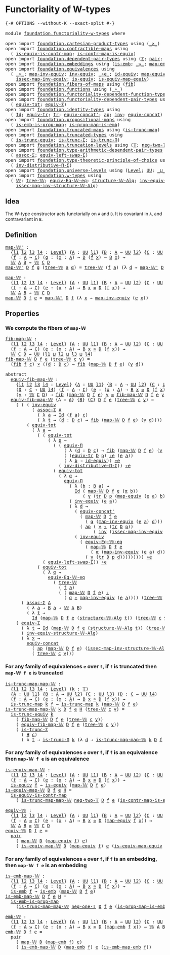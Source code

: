 # Functoriality of W-types

<pre class="Agda"><a id="37" class="Symbol">{-#</a> <a id="41" class="Keyword">OPTIONS</a> <a id="49" class="Pragma">--without-K</a> <a id="61" class="Pragma">--exact-split</a> <a id="75" class="Symbol">#-}</a>

<a id="80" class="Keyword">module</a> <a id="87" href="foundation.functoriality-w-types.html" class="Module">foundation.functoriality-w-types</a> <a id="120" class="Keyword">where</a>

<a id="127" class="Keyword">open</a> <a id="132" class="Keyword">import</a> <a id="139" href="foundation.cartesian-product-types.html" class="Module">foundation.cartesian-product-types</a> <a id="174" class="Keyword">using</a> <a id="180" class="Symbol">(</a><a id="181" href="foundation-core.cartesian-product-types.html#577" class="Function Operator">_×_</a><a id="184" class="Symbol">)</a>
<a id="186" class="Keyword">open</a> <a id="191" class="Keyword">import</a> <a id="198" href="foundation.contractible-maps.html" class="Module">foundation.contractible-maps</a> <a id="227" class="Keyword">using</a>
  <a id="235" class="Symbol">(</a> <a id="237" href="foundation-core.contractible-maps.html#2368" class="Function">is-equiv-is-contr-map</a><a id="258" class="Symbol">;</a> <a id="260" href="foundation-core.contractible-maps.html#3850" class="Function">is-contr-map-is-equiv</a><a id="281" class="Symbol">)</a>
<a id="283" class="Keyword">open</a> <a id="288" class="Keyword">import</a> <a id="295" href="foundation.dependent-pair-types.html" class="Module">foundation.dependent-pair-types</a> <a id="327" class="Keyword">using</a> <a id="333" class="Symbol">(</a><a id="334" href="foundation-core.dependent-pair-types.html#502" class="Record">Σ</a><a id="335" class="Symbol">;</a> <a id="337" href="foundation-core.dependent-pair-types.html#575" class="InductiveConstructor">pair</a><a id="341" class="Symbol">;</a> <a id="343" href="foundation-core.dependent-pair-types.html#592" class="Field">pr1</a><a id="346" class="Symbol">;</a> <a id="348" href="foundation-core.dependent-pair-types.html#604" class="Field">pr2</a><a id="351" class="Symbol">)</a>
<a id="353" class="Keyword">open</a> <a id="358" class="Keyword">import</a> <a id="365" href="foundation.embeddings.html" class="Module">foundation.embeddings</a> <a id="387" class="Keyword">using</a> <a id="393" class="Symbol">(</a><a id="394" href="foundation-core.embeddings.html#980" class="Function">is-emb</a><a id="400" class="Symbol">;</a> <a id="402" href="foundation-core.embeddings.html#1062" class="Function Operator">_↪_</a><a id="405" class="Symbol">;</a> <a id="407" href="foundation-core.embeddings.html#1205" class="Function">map-emb</a><a id="414" class="Symbol">;</a> <a id="416" href="foundation-core.embeddings.html#1252" class="Function">is-emb-map-emb</a><a id="430" class="Symbol">)</a>
<a id="432" class="Keyword">open</a> <a id="437" class="Keyword">import</a> <a id="444" href="foundation.equivalences.html" class="Module">foundation.equivalences</a> <a id="468" class="Keyword">using</a>
  <a id="476" class="Symbol">(</a> <a id="478" href="foundation-core.equivalences.html#1607" class="Function Operator">_≃_</a><a id="481" class="Symbol">;</a> <a id="483" href="foundation-core.equivalences.html#5022" class="Function">map-inv-equiv</a><a id="496" class="Symbol">;</a> <a id="498" href="foundation-core.equivalences.html#5707" class="Function">inv-equiv</a><a id="507" class="Symbol">;</a> <a id="509" href="foundation-core.equivalences.html#7855" class="Function Operator">_∘e_</a><a id="513" class="Symbol">;</a> <a id="515" href="foundation-core.equivalences.html#2480" class="Function">id-equiv</a><a id="523" class="Symbol">;</a> <a id="525" href="foundation-core.equivalences.html#1807" class="Function">map-equiv</a><a id="534" class="Symbol">;</a>
    <a id="540" href="foundation-core.equivalences.html#5105" class="Function">issec-map-inv-equiv</a><a id="559" class="Symbol">;</a> <a id="561" href="foundation-core.equivalences.html#1542" class="Function">is-equiv</a><a id="569" class="Symbol">;</a> <a id="571" href="foundation-core.equivalences.html#1862" class="Function">is-equiv-map-equiv</a><a id="589" class="Symbol">)</a>
<a id="591" class="Keyword">open</a> <a id="596" class="Keyword">import</a> <a id="603" href="foundation.fibers-of-maps.html" class="Module">foundation.fibers-of-maps</a> <a id="629" class="Keyword">using</a> <a id="635" class="Symbol">(</a><a id="636" href="foundation-core.fibers-of-maps.html#928" class="Function">fib</a><a id="639" class="Symbol">)</a>
<a id="641" class="Keyword">open</a> <a id="646" class="Keyword">import</a> <a id="653" href="foundation.functions.html" class="Module">foundation.functions</a> <a id="674" class="Keyword">using</a> <a id="680" class="Symbol">(</a><a id="681" href="foundation-core.functions.html#407" class="Function Operator">_∘_</a><a id="684" class="Symbol">)</a>
<a id="686" class="Keyword">open</a> <a id="691" class="Keyword">import</a> <a id="698" href="foundation.functoriality-dependent-function-types.html" class="Module">foundation.functoriality-dependent-function-types</a> <a id="748" class="Keyword">using</a> <a id="754" class="Symbol">(</a><a id="755" href="foundation.functoriality-dependent-function-types.html#4227" class="Function">equiv-Π</a><a id="762" class="Symbol">)</a>
<a id="764" class="Keyword">open</a> <a id="769" class="Keyword">import</a> <a id="776" href="foundation.functoriality-dependent-pair-types.html" class="Module">foundation.functoriality-dependent-pair-types</a> <a id="822" class="Keyword">using</a>
  <a id="830" class="Symbol">(</a> <a id="832" href="foundation-core.functoriality-dependent-pair-types.html#6804" class="Function">equiv-tot</a><a id="841" class="Symbol">;</a> <a id="843" href="foundation-core.functoriality-dependent-pair-types.html#10421" class="Function">equiv-Σ</a><a id="850" class="Symbol">)</a>
<a id="852" class="Keyword">open</a> <a id="857" class="Keyword">import</a> <a id="864" href="foundation.identity-types.html" class="Module">foundation.identity-types</a> <a id="890" class="Keyword">using</a>
  <a id="898" class="Symbol">(</a> <a id="900" href="foundation-core.identity-types.html#1754" class="Datatype">Id</a><a id="902" class="Symbol">;</a> <a id="904" href="foundation.identity-types.html#3840" class="Function">equiv-tr</a><a id="912" class="Symbol">;</a> <a id="914" href="foundation-core.identity-types.html#5689" class="Function">tr</a><a id="916" class="Symbol">;</a> <a id="918" href="foundation.identity-types.html#2710" class="Function">equiv-concat&#39;</a><a id="931" class="Symbol">;</a> <a id="933" href="foundation-core.identity-types.html#3990" class="Function">ap</a><a id="935" class="Symbol">;</a> <a id="937" href="foundation-core.identity-types.html#2716" class="Function">inv</a><a id="940" class="Symbol">;</a> <a id="942" href="foundation.identity-types.html#1931" class="Function">equiv-concat</a><a id="954" class="Symbol">)</a>
<a id="956" class="Keyword">open</a> <a id="961" class="Keyword">import</a> <a id="968" href="foundation.propositional-maps.html" class="Module">foundation.propositional-maps</a> <a id="998" class="Keyword">using</a>
  <a id="1006" class="Symbol">(</a> <a id="1008" href="foundation-core.propositional-maps.html#1524" class="Function">is-emb-is-prop-map</a><a id="1026" class="Symbol">;</a> <a id="1028" href="foundation-core.propositional-maps.html#1866" class="Function">is-prop-map-is-emb</a><a id="1046" class="Symbol">)</a>
<a id="1048" class="Keyword">open</a> <a id="1053" class="Keyword">import</a> <a id="1060" href="foundation.truncated-maps.html" class="Module">foundation.truncated-maps</a> <a id="1086" class="Keyword">using</a> <a id="1092" class="Symbol">(</a><a id="1093" href="foundation-core.truncated-maps.html#1873" class="Function">is-trunc-map</a><a id="1105" class="Symbol">)</a>
<a id="1107" class="Keyword">open</a> <a id="1112" class="Keyword">import</a> <a id="1119" href="foundation.truncated-types.html" class="Module">foundation.truncated-types</a> <a id="1146" class="Keyword">using</a>
  <a id="1154" class="Symbol">(</a> <a id="1156" href="foundation-core.truncated-types.html#4377" class="Function">is-trunc-equiv</a><a id="1170" class="Symbol">;</a> <a id="1172" href="foundation-core.truncated-types.html#5750" class="Function">is-trunc-Σ</a><a id="1182" class="Symbol">;</a> <a id="1184" href="foundation-core.truncated-types.html#8612" class="Function">is-trunc-Π</a><a id="1194" class="Symbol">)</a>
<a id="1196" class="Keyword">open</a> <a id="1201" class="Keyword">import</a> <a id="1208" href="foundation.truncation-levels.html" class="Module">foundation.truncation-levels</a> <a id="1237" class="Keyword">using</a> <a id="1243" class="Symbol">(</a><a id="1244" href="foundation-core.truncation-levels.html#382" class="Datatype">𝕋</a><a id="1245" class="Symbol">;</a> <a id="1247" href="foundation-core.truncation-levels.html#403" class="InductiveConstructor">neg-two-𝕋</a><a id="1256" class="Symbol">;</a> <a id="1258" href="foundation-core.truncation-levels.html#435" class="Function">neg-one-𝕋</a><a id="1267" class="Symbol">)</a>
<a id="1269" class="Keyword">open</a> <a id="1274" class="Keyword">import</a> <a id="1281" href="foundation.type-arithmetic-dependent-pair-types.html" class="Module">foundation.type-arithmetic-dependent-pair-types</a> <a id="1329" class="Keyword">using</a>
  <a id="1337" class="Symbol">(</a> <a id="1339" href="foundation-core.type-arithmetic-dependent-pair-types.html#5662" class="Function">assoc-Σ</a><a id="1346" class="Symbol">;</a> <a id="1348" href="foundation-core.type-arithmetic-dependent-pair-types.html#10226" class="Function">equiv-left-swap-Σ</a><a id="1365" class="Symbol">)</a>
<a id="1367" class="Keyword">open</a> <a id="1372" class="Keyword">import</a> <a id="1379" href="foundation.type-theoretic-principle-of-choice.html" class="Module">foundation.type-theoretic-principle-of-choice</a> <a id="1425" class="Keyword">using</a>
  <a id="1433" class="Symbol">(</a> <a id="1435" href="foundation.type-theoretic-principle-of-choice.html#5080" class="Function">inv-distributive-Π-Σ</a><a id="1455" class="Symbol">)</a>
<a id="1457" class="Keyword">open</a> <a id="1462" class="Keyword">import</a> <a id="1469" href="foundation.universe-levels.html" class="Module">foundation.universe-levels</a> <a id="1496" class="Keyword">using</a> <a id="1502" class="Symbol">(</a><a id="1503" href="Agda.Primitive.html#597" class="Postulate">Level</a><a id="1508" class="Symbol">;</a> <a id="1510" href="foundation-core.universe-levels.html#222" class="Primitive">UU</a><a id="1512" class="Symbol">;</a> <a id="1514" href="Agda.Primitive.html#810" class="Primitive Operator">_⊔_</a><a id="1517" class="Symbol">)</a>
<a id="1519" class="Keyword">open</a> <a id="1524" class="Keyword">import</a> <a id="1531" href="foundation.w-types.html" class="Module">foundation.w-types</a> <a id="1550" class="Keyword">using</a>
  <a id="1558" class="Symbol">(</a> <a id="1560" href="foundation.w-types.html#2266" class="Datatype">𝕎</a><a id="1561" class="Symbol">;</a> <a id="1563" href="foundation.w-types.html#2335" class="InductiveConstructor">tree-𝕎</a><a id="1569" class="Symbol">;</a> <a id="1571" href="foundation.w-types.html#5057" class="Function">equiv-Eq-𝕎-eq</a><a id="1584" class="Symbol">;</a> <a id="1586" href="foundation.w-types.html#5855" class="Function">structure-𝕎-Alg</a><a id="1601" class="Symbol">;</a> <a id="1603" href="foundation.w-types.html#7460" class="Function">inv-equiv-structure-𝕎-Alg</a><a id="1628" class="Symbol">;</a>
    <a id="1634" href="foundation.w-types.html#6333" class="Function">issec-map-inv-structure-𝕎-Alg</a><a id="1663" class="Symbol">)</a>
</pre>
## Idea

The W-type constructor acts functorially on `A` and `B`. It is covariant in `A`, and contravariant in `B`.

## Definition

<pre class="Agda"><a id="map-𝕎&#39;"></a><a id="1810" href="foundation.functoriality-w-types.html#1810" class="Function">map-𝕎&#39;</a> <a id="1817" class="Symbol">:</a>
  <a id="1821" class="Symbol">{</a><a id="1822" href="foundation.functoriality-w-types.html#1822" class="Bound">l1</a> <a id="1825" href="foundation.functoriality-w-types.html#1825" class="Bound">l2</a> <a id="1828" href="foundation.functoriality-w-types.html#1828" class="Bound">l3</a> <a id="1831" href="foundation.functoriality-w-types.html#1831" class="Bound">l4</a> <a id="1834" class="Symbol">:</a> <a id="1836" href="Agda.Primitive.html#597" class="Postulate">Level</a><a id="1841" class="Symbol">}</a> <a id="1843" class="Symbol">{</a><a id="1844" href="foundation.functoriality-w-types.html#1844" class="Bound">A</a> <a id="1846" class="Symbol">:</a> <a id="1848" href="foundation-core.universe-levels.html#222" class="Primitive">UU</a> <a id="1851" href="foundation.functoriality-w-types.html#1822" class="Bound">l1</a><a id="1853" class="Symbol">}</a> <a id="1855" class="Symbol">{</a><a id="1856" href="foundation.functoriality-w-types.html#1856" class="Bound">B</a> <a id="1858" class="Symbol">:</a> <a id="1860" href="foundation.functoriality-w-types.html#1844" class="Bound">A</a> <a id="1862" class="Symbol">→</a> <a id="1864" href="foundation-core.universe-levels.html#222" class="Primitive">UU</a> <a id="1867" href="foundation.functoriality-w-types.html#1825" class="Bound">l2</a><a id="1869" class="Symbol">}</a> <a id="1871" class="Symbol">{</a><a id="1872" href="foundation.functoriality-w-types.html#1872" class="Bound">C</a> <a id="1874" class="Symbol">:</a> <a id="1876" href="foundation-core.universe-levels.html#222" class="Primitive">UU</a> <a id="1879" href="foundation.functoriality-w-types.html#1828" class="Bound">l3</a><a id="1881" class="Symbol">}</a> <a id="1883" class="Symbol">(</a><a id="1884" href="foundation.functoriality-w-types.html#1884" class="Bound">D</a> <a id="1886" class="Symbol">:</a> <a id="1888" href="foundation.functoriality-w-types.html#1872" class="Bound">C</a> <a id="1890" class="Symbol">→</a> <a id="1892" href="foundation-core.universe-levels.html#222" class="Primitive">UU</a> <a id="1895" href="foundation.functoriality-w-types.html#1831" class="Bound">l4</a><a id="1897" class="Symbol">)</a>
  <a id="1901" class="Symbol">(</a><a id="1902" href="foundation.functoriality-w-types.html#1902" class="Bound">f</a> <a id="1904" class="Symbol">:</a> <a id="1906" href="foundation.functoriality-w-types.html#1844" class="Bound">A</a> <a id="1908" class="Symbol">→</a> <a id="1910" href="foundation.functoriality-w-types.html#1872" class="Bound">C</a><a id="1911" class="Symbol">)</a> <a id="1913" class="Symbol">(</a><a id="1914" href="foundation.functoriality-w-types.html#1914" class="Bound">g</a> <a id="1916" class="Symbol">:</a> <a id="1918" class="Symbol">(</a><a id="1919" href="foundation.functoriality-w-types.html#1919" class="Bound">x</a> <a id="1921" class="Symbol">:</a> <a id="1923" href="foundation.functoriality-w-types.html#1844" class="Bound">A</a><a id="1924" class="Symbol">)</a> <a id="1926" class="Symbol">→</a> <a id="1928" href="foundation.functoriality-w-types.html#1884" class="Bound">D</a> <a id="1930" class="Symbol">(</a><a id="1931" href="foundation.functoriality-w-types.html#1902" class="Bound">f</a> <a id="1933" href="foundation.functoriality-w-types.html#1919" class="Bound">x</a><a id="1934" class="Symbol">)</a> <a id="1936" class="Symbol">→</a> <a id="1938" href="foundation.functoriality-w-types.html#1856" class="Bound">B</a> <a id="1940" href="foundation.functoriality-w-types.html#1919" class="Bound">x</a><a id="1941" class="Symbol">)</a> <a id="1943" class="Symbol">→</a>
  <a id="1947" href="foundation.w-types.html#2266" class="Datatype">𝕎</a> <a id="1949" href="foundation.functoriality-w-types.html#1844" class="Bound">A</a> <a id="1951" href="foundation.functoriality-w-types.html#1856" class="Bound">B</a> <a id="1953" class="Symbol">→</a> <a id="1955" href="foundation.w-types.html#2266" class="Datatype">𝕎</a> <a id="1957" href="foundation.functoriality-w-types.html#1872" class="Bound">C</a> <a id="1959" href="foundation.functoriality-w-types.html#1884" class="Bound">D</a>
<a id="1961" href="foundation.functoriality-w-types.html#1810" class="Function">map-𝕎&#39;</a> <a id="1968" href="foundation.functoriality-w-types.html#1968" class="Bound">D</a> <a id="1970" href="foundation.functoriality-w-types.html#1970" class="Bound">f</a> <a id="1972" href="foundation.functoriality-w-types.html#1972" class="Bound">g</a> <a id="1974" class="Symbol">(</a><a id="1975" href="foundation.w-types.html#2335" class="InductiveConstructor">tree-𝕎</a> <a id="1982" href="foundation.functoriality-w-types.html#1982" class="Bound">a</a> <a id="1984" href="foundation.functoriality-w-types.html#1984" class="Bound">α</a><a id="1985" class="Symbol">)</a> <a id="1987" class="Symbol">=</a> <a id="1989" href="foundation.w-types.html#2335" class="InductiveConstructor">tree-𝕎</a> <a id="1996" class="Symbol">(</a><a id="1997" href="foundation.functoriality-w-types.html#1970" class="Bound">f</a> <a id="1999" href="foundation.functoriality-w-types.html#1982" class="Bound">a</a><a id="2000" class="Symbol">)</a> <a id="2002" class="Symbol">(λ</a> <a id="2005" href="foundation.functoriality-w-types.html#2005" class="Bound">d</a> <a id="2007" class="Symbol">→</a> <a id="2009" href="foundation.functoriality-w-types.html#1810" class="Function">map-𝕎&#39;</a> <a id="2016" href="foundation.functoriality-w-types.html#1968" class="Bound">D</a> <a id="2018" href="foundation.functoriality-w-types.html#1970" class="Bound">f</a> <a id="2020" href="foundation.functoriality-w-types.html#1972" class="Bound">g</a> <a id="2022" class="Symbol">(</a><a id="2023" href="foundation.functoriality-w-types.html#1984" class="Bound">α</a> <a id="2025" class="Symbol">(</a><a id="2026" href="foundation.functoriality-w-types.html#1972" class="Bound">g</a> <a id="2028" href="foundation.functoriality-w-types.html#1982" class="Bound">a</a> <a id="2030" href="foundation.functoriality-w-types.html#2005" class="Bound">d</a><a id="2031" class="Symbol">)))</a>

<a id="map-𝕎"></a><a id="2036" href="foundation.functoriality-w-types.html#2036" class="Function">map-𝕎</a> <a id="2042" class="Symbol">:</a>
  <a id="2046" class="Symbol">{</a><a id="2047" href="foundation.functoriality-w-types.html#2047" class="Bound">l1</a> <a id="2050" href="foundation.functoriality-w-types.html#2050" class="Bound">l2</a> <a id="2053" href="foundation.functoriality-w-types.html#2053" class="Bound">l3</a> <a id="2056" href="foundation.functoriality-w-types.html#2056" class="Bound">l4</a> <a id="2059" class="Symbol">:</a> <a id="2061" href="Agda.Primitive.html#597" class="Postulate">Level</a><a id="2066" class="Symbol">}</a> <a id="2068" class="Symbol">{</a><a id="2069" href="foundation.functoriality-w-types.html#2069" class="Bound">A</a> <a id="2071" class="Symbol">:</a> <a id="2073" href="foundation-core.universe-levels.html#222" class="Primitive">UU</a> <a id="2076" href="foundation.functoriality-w-types.html#2047" class="Bound">l1</a><a id="2078" class="Symbol">}</a> <a id="2080" class="Symbol">{</a><a id="2081" href="foundation.functoriality-w-types.html#2081" class="Bound">B</a> <a id="2083" class="Symbol">:</a> <a id="2085" href="foundation.functoriality-w-types.html#2069" class="Bound">A</a> <a id="2087" class="Symbol">→</a> <a id="2089" href="foundation-core.universe-levels.html#222" class="Primitive">UU</a> <a id="2092" href="foundation.functoriality-w-types.html#2050" class="Bound">l2</a><a id="2094" class="Symbol">}</a> <a id="2096" class="Symbol">{</a><a id="2097" href="foundation.functoriality-w-types.html#2097" class="Bound">C</a> <a id="2099" class="Symbol">:</a> <a id="2101" href="foundation-core.universe-levels.html#222" class="Primitive">UU</a> <a id="2104" href="foundation.functoriality-w-types.html#2053" class="Bound">l3</a><a id="2106" class="Symbol">}</a> <a id="2108" class="Symbol">(</a><a id="2109" href="foundation.functoriality-w-types.html#2109" class="Bound">D</a> <a id="2111" class="Symbol">:</a> <a id="2113" href="foundation.functoriality-w-types.html#2097" class="Bound">C</a> <a id="2115" class="Symbol">→</a> <a id="2117" href="foundation-core.universe-levels.html#222" class="Primitive">UU</a> <a id="2120" href="foundation.functoriality-w-types.html#2056" class="Bound">l4</a><a id="2122" class="Symbol">)</a>
  <a id="2126" class="Symbol">(</a><a id="2127" href="foundation.functoriality-w-types.html#2127" class="Bound">f</a> <a id="2129" class="Symbol">:</a> <a id="2131" href="foundation.functoriality-w-types.html#2069" class="Bound">A</a> <a id="2133" class="Symbol">→</a> <a id="2135" href="foundation.functoriality-w-types.html#2097" class="Bound">C</a><a id="2136" class="Symbol">)</a> <a id="2138" class="Symbol">(</a><a id="2139" href="foundation.functoriality-w-types.html#2139" class="Bound">e</a> <a id="2141" class="Symbol">:</a> <a id="2143" class="Symbol">(</a><a id="2144" href="foundation.functoriality-w-types.html#2144" class="Bound">x</a> <a id="2146" class="Symbol">:</a> <a id="2148" href="foundation.functoriality-w-types.html#2069" class="Bound">A</a><a id="2149" class="Symbol">)</a> <a id="2151" class="Symbol">→</a> <a id="2153" href="foundation.functoriality-w-types.html#2081" class="Bound">B</a> <a id="2155" href="foundation.functoriality-w-types.html#2144" class="Bound">x</a> <a id="2157" href="foundation-core.equivalences.html#1607" class="Function Operator">≃</a> <a id="2159" href="foundation.functoriality-w-types.html#2109" class="Bound">D</a> <a id="2161" class="Symbol">(</a><a id="2162" href="foundation.functoriality-w-types.html#2127" class="Bound">f</a> <a id="2164" href="foundation.functoriality-w-types.html#2144" class="Bound">x</a><a id="2165" class="Symbol">))</a> <a id="2168" class="Symbol">→</a>
  <a id="2172" href="foundation.w-types.html#2266" class="Datatype">𝕎</a> <a id="2174" href="foundation.functoriality-w-types.html#2069" class="Bound">A</a> <a id="2176" href="foundation.functoriality-w-types.html#2081" class="Bound">B</a> <a id="2178" class="Symbol">→</a> <a id="2180" href="foundation.w-types.html#2266" class="Datatype">𝕎</a> <a id="2182" href="foundation.functoriality-w-types.html#2097" class="Bound">C</a> <a id="2184" href="foundation.functoriality-w-types.html#2109" class="Bound">D</a>
<a id="2186" href="foundation.functoriality-w-types.html#2036" class="Function">map-𝕎</a> <a id="2192" href="foundation.functoriality-w-types.html#2192" class="Bound">D</a> <a id="2194" href="foundation.functoriality-w-types.html#2194" class="Bound">f</a> <a id="2196" href="foundation.functoriality-w-types.html#2196" class="Bound">e</a> <a id="2198" class="Symbol">=</a> <a id="2200" href="foundation.functoriality-w-types.html#1810" class="Function">map-𝕎&#39;</a> <a id="2207" href="foundation.functoriality-w-types.html#2192" class="Bound">D</a> <a id="2209" href="foundation.functoriality-w-types.html#2194" class="Bound">f</a> <a id="2211" class="Symbol">(λ</a> <a id="2214" href="foundation.functoriality-w-types.html#2214" class="Bound">x</a> <a id="2216" class="Symbol">→</a> <a id="2218" href="foundation-core.equivalences.html#5022" class="Function">map-inv-equiv</a> <a id="2232" class="Symbol">(</a><a id="2233" href="foundation.functoriality-w-types.html#2196" class="Bound">e</a> <a id="2235" href="foundation.functoriality-w-types.html#2214" class="Bound">x</a><a id="2236" class="Symbol">))</a>
</pre>
## Properties

### We compute the fibers of `map-𝕎`

<pre class="Agda"><a id="fib-map-𝕎"></a><a id="2305" href="foundation.functoriality-w-types.html#2305" class="Function">fib-map-𝕎</a> <a id="2315" class="Symbol">:</a>
  <a id="2319" class="Symbol">{</a><a id="2320" href="foundation.functoriality-w-types.html#2320" class="Bound">l1</a> <a id="2323" href="foundation.functoriality-w-types.html#2323" class="Bound">l2</a> <a id="2326" href="foundation.functoriality-w-types.html#2326" class="Bound">l3</a> <a id="2329" href="foundation.functoriality-w-types.html#2329" class="Bound">l4</a> <a id="2332" class="Symbol">:</a> <a id="2334" href="Agda.Primitive.html#597" class="Postulate">Level</a><a id="2339" class="Symbol">}</a> <a id="2341" class="Symbol">{</a><a id="2342" href="foundation.functoriality-w-types.html#2342" class="Bound">A</a> <a id="2344" class="Symbol">:</a> <a id="2346" href="foundation-core.universe-levels.html#222" class="Primitive">UU</a> <a id="2349" href="foundation.functoriality-w-types.html#2320" class="Bound">l1</a><a id="2351" class="Symbol">}</a> <a id="2353" class="Symbol">{</a><a id="2354" href="foundation.functoriality-w-types.html#2354" class="Bound">B</a> <a id="2356" class="Symbol">:</a> <a id="2358" href="foundation.functoriality-w-types.html#2342" class="Bound">A</a> <a id="2360" class="Symbol">→</a> <a id="2362" href="foundation-core.universe-levels.html#222" class="Primitive">UU</a> <a id="2365" href="foundation.functoriality-w-types.html#2323" class="Bound">l2</a><a id="2367" class="Symbol">}</a> <a id="2369" class="Symbol">{</a><a id="2370" href="foundation.functoriality-w-types.html#2370" class="Bound">C</a> <a id="2372" class="Symbol">:</a> <a id="2374" href="foundation-core.universe-levels.html#222" class="Primitive">UU</a> <a id="2377" href="foundation.functoriality-w-types.html#2326" class="Bound">l3</a><a id="2379" class="Symbol">}</a> <a id="2381" class="Symbol">(</a><a id="2382" href="foundation.functoriality-w-types.html#2382" class="Bound">D</a> <a id="2384" class="Symbol">:</a> <a id="2386" href="foundation.functoriality-w-types.html#2370" class="Bound">C</a> <a id="2388" class="Symbol">→</a> <a id="2390" href="foundation-core.universe-levels.html#222" class="Primitive">UU</a> <a id="2393" href="foundation.functoriality-w-types.html#2329" class="Bound">l4</a><a id="2395" class="Symbol">)</a>
  <a id="2399" class="Symbol">(</a><a id="2400" href="foundation.functoriality-w-types.html#2400" class="Bound">f</a> <a id="2402" class="Symbol">:</a> <a id="2404" href="foundation.functoriality-w-types.html#2342" class="Bound">A</a> <a id="2406" class="Symbol">→</a> <a id="2408" href="foundation.functoriality-w-types.html#2370" class="Bound">C</a><a id="2409" class="Symbol">)</a> <a id="2411" class="Symbol">(</a><a id="2412" href="foundation.functoriality-w-types.html#2412" class="Bound">e</a> <a id="2414" class="Symbol">:</a> <a id="2416" class="Symbol">(</a><a id="2417" href="foundation.functoriality-w-types.html#2417" class="Bound">x</a> <a id="2419" class="Symbol">:</a> <a id="2421" href="foundation.functoriality-w-types.html#2342" class="Bound">A</a><a id="2422" class="Symbol">)</a> <a id="2424" class="Symbol">→</a> <a id="2426" href="foundation.functoriality-w-types.html#2354" class="Bound">B</a> <a id="2428" href="foundation.functoriality-w-types.html#2417" class="Bound">x</a> <a id="2430" href="foundation-core.equivalences.html#1607" class="Function Operator">≃</a> <a id="2432" href="foundation.functoriality-w-types.html#2382" class="Bound">D</a> <a id="2434" class="Symbol">(</a><a id="2435" href="foundation.functoriality-w-types.html#2400" class="Bound">f</a> <a id="2437" href="foundation.functoriality-w-types.html#2417" class="Bound">x</a><a id="2438" class="Symbol">))</a> <a id="2441" class="Symbol">→</a>
  <a id="2445" href="foundation.w-types.html#2266" class="Datatype">𝕎</a> <a id="2447" href="foundation.functoriality-w-types.html#2370" class="Bound">C</a> <a id="2449" href="foundation.functoriality-w-types.html#2382" class="Bound">D</a> <a id="2451" class="Symbol">→</a> <a id="2453" href="foundation-core.universe-levels.html#222" class="Primitive">UU</a> <a id="2456" class="Symbol">(</a><a id="2457" href="foundation.functoriality-w-types.html#2320" class="Bound">l1</a> <a id="2460" href="Agda.Primitive.html#810" class="Primitive Operator">⊔</a> <a id="2462" href="foundation.functoriality-w-types.html#2323" class="Bound">l2</a> <a id="2465" href="Agda.Primitive.html#810" class="Primitive Operator">⊔</a> <a id="2467" href="foundation.functoriality-w-types.html#2326" class="Bound">l3</a> <a id="2470" href="Agda.Primitive.html#810" class="Primitive Operator">⊔</a> <a id="2472" href="foundation.functoriality-w-types.html#2329" class="Bound">l4</a><a id="2474" class="Symbol">)</a>
<a id="2476" href="foundation.functoriality-w-types.html#2305" class="Function">fib-map-𝕎</a> <a id="2486" href="foundation.functoriality-w-types.html#2486" class="Bound">D</a> <a id="2488" href="foundation.functoriality-w-types.html#2488" class="Bound">f</a> <a id="2490" href="foundation.functoriality-w-types.html#2490" class="Bound">e</a> <a id="2492" class="Symbol">(</a><a id="2493" href="foundation.w-types.html#2335" class="InductiveConstructor">tree-𝕎</a> <a id="2500" href="foundation.functoriality-w-types.html#2500" class="Bound">c</a> <a id="2502" href="foundation.functoriality-w-types.html#2502" class="Bound">γ</a><a id="2503" class="Symbol">)</a> <a id="2505" class="Symbol">=</a>
  <a id="2509" class="Symbol">(</a><a id="2510" href="foundation-core.fibers-of-maps.html#928" class="Function">fib</a> <a id="2514" href="foundation.functoriality-w-types.html#2488" class="Bound">f</a> <a id="2516" href="foundation.functoriality-w-types.html#2500" class="Bound">c</a><a id="2517" class="Symbol">)</a> <a id="2519" href="foundation-core.cartesian-product-types.html#577" class="Function Operator">×</a> <a id="2521" class="Symbol">((</a><a id="2523" href="foundation.functoriality-w-types.html#2523" class="Bound">d</a> <a id="2525" class="Symbol">:</a> <a id="2527" href="foundation.functoriality-w-types.html#2486" class="Bound">D</a> <a id="2529" href="foundation.functoriality-w-types.html#2500" class="Bound">c</a><a id="2530" class="Symbol">)</a> <a id="2532" class="Symbol">→</a> <a id="2534" href="foundation-core.fibers-of-maps.html#928" class="Function">fib</a> <a id="2538" class="Symbol">(</a><a id="2539" href="foundation.functoriality-w-types.html#2036" class="Function">map-𝕎</a> <a id="2545" href="foundation.functoriality-w-types.html#2486" class="Bound">D</a> <a id="2547" href="foundation.functoriality-w-types.html#2488" class="Bound">f</a> <a id="2549" href="foundation.functoriality-w-types.html#2490" class="Bound">e</a><a id="2550" class="Symbol">)</a> <a id="2552" class="Symbol">(</a><a id="2553" href="foundation.functoriality-w-types.html#2502" class="Bound">γ</a> <a id="2555" href="foundation.functoriality-w-types.html#2523" class="Bound">d</a><a id="2556" class="Symbol">))</a>

<a id="2560" class="Keyword">abstract</a>
  <a id="equiv-fib-map-𝕎"></a><a id="2571" href="foundation.functoriality-w-types.html#2571" class="Function">equiv-fib-map-𝕎</a> <a id="2587" class="Symbol">:</a>
    <a id="2593" class="Symbol">{</a><a id="2594" href="foundation.functoriality-w-types.html#2594" class="Bound">l1</a> <a id="2597" href="foundation.functoriality-w-types.html#2597" class="Bound">l2</a> <a id="2600" href="foundation.functoriality-w-types.html#2600" class="Bound">l3</a> <a id="2603" href="foundation.functoriality-w-types.html#2603" class="Bound">l4</a> <a id="2606" class="Symbol">:</a> <a id="2608" href="Agda.Primitive.html#597" class="Postulate">Level</a><a id="2613" class="Symbol">}</a> <a id="2615" class="Symbol">{</a><a id="2616" href="foundation.functoriality-w-types.html#2616" class="Bound">A</a> <a id="2618" class="Symbol">:</a> <a id="2620" href="foundation-core.universe-levels.html#222" class="Primitive">UU</a> <a id="2623" href="foundation.functoriality-w-types.html#2594" class="Bound">l1</a><a id="2625" class="Symbol">}</a> <a id="2627" class="Symbol">{</a><a id="2628" href="foundation.functoriality-w-types.html#2628" class="Bound">B</a> <a id="2630" class="Symbol">:</a> <a id="2632" href="foundation.functoriality-w-types.html#2616" class="Bound">A</a> <a id="2634" class="Symbol">→</a> <a id="2636" href="foundation-core.universe-levels.html#222" class="Primitive">UU</a> <a id="2639" href="foundation.functoriality-w-types.html#2597" class="Bound">l2</a><a id="2641" class="Symbol">}</a> <a id="2643" class="Symbol">{</a><a id="2644" href="foundation.functoriality-w-types.html#2644" class="Bound">C</a> <a id="2646" class="Symbol">:</a> <a id="2648" href="foundation-core.universe-levels.html#222" class="Primitive">UU</a> <a id="2651" href="foundation.functoriality-w-types.html#2600" class="Bound">l3</a><a id="2653" class="Symbol">}</a>
    <a id="2659" class="Symbol">(</a><a id="2660" href="foundation.functoriality-w-types.html#2660" class="Bound">D</a> <a id="2662" class="Symbol">:</a> <a id="2664" href="foundation.functoriality-w-types.html#2644" class="Bound">C</a> <a id="2666" class="Symbol">→</a> <a id="2668" href="foundation-core.universe-levels.html#222" class="Primitive">UU</a> <a id="2671" href="foundation.functoriality-w-types.html#2603" class="Bound">l4</a><a id="2673" class="Symbol">)</a> <a id="2675" class="Symbol">(</a><a id="2676" href="foundation.functoriality-w-types.html#2676" class="Bound">f</a> <a id="2678" class="Symbol">:</a> <a id="2680" href="foundation.functoriality-w-types.html#2616" class="Bound">A</a> <a id="2682" class="Symbol">→</a> <a id="2684" href="foundation.functoriality-w-types.html#2644" class="Bound">C</a><a id="2685" class="Symbol">)</a> <a id="2687" class="Symbol">(</a><a id="2688" href="foundation.functoriality-w-types.html#2688" class="Bound">e</a> <a id="2690" class="Symbol">:</a> <a id="2692" class="Symbol">(</a><a id="2693" href="foundation.functoriality-w-types.html#2693" class="Bound">x</a> <a id="2695" class="Symbol">:</a> <a id="2697" href="foundation.functoriality-w-types.html#2616" class="Bound">A</a><a id="2698" class="Symbol">)</a> <a id="2700" class="Symbol">→</a> <a id="2702" href="foundation.functoriality-w-types.html#2628" class="Bound">B</a> <a id="2704" href="foundation.functoriality-w-types.html#2693" class="Bound">x</a> <a id="2706" href="foundation-core.equivalences.html#1607" class="Function Operator">≃</a> <a id="2708" href="foundation.functoriality-w-types.html#2660" class="Bound">D</a> <a id="2710" class="Symbol">(</a><a id="2711" href="foundation.functoriality-w-types.html#2676" class="Bound">f</a> <a id="2713" href="foundation.functoriality-w-types.html#2693" class="Bound">x</a><a id="2714" class="Symbol">))</a> <a id="2717" class="Symbol">→</a>
    <a id="2723" class="Symbol">(</a><a id="2724" href="foundation.functoriality-w-types.html#2724" class="Bound">y</a> <a id="2726" class="Symbol">:</a> <a id="2728" href="foundation.w-types.html#2266" class="Datatype">𝕎</a> <a id="2730" href="foundation.functoriality-w-types.html#2644" class="Bound">C</a> <a id="2732" href="foundation.functoriality-w-types.html#2660" class="Bound">D</a><a id="2733" class="Symbol">)</a> <a id="2735" class="Symbol">→</a> <a id="2737" href="foundation-core.fibers-of-maps.html#928" class="Function">fib</a> <a id="2741" class="Symbol">(</a><a id="2742" href="foundation.functoriality-w-types.html#2036" class="Function">map-𝕎</a> <a id="2748" href="foundation.functoriality-w-types.html#2660" class="Bound">D</a> <a id="2750" href="foundation.functoriality-w-types.html#2676" class="Bound">f</a> <a id="2752" href="foundation.functoriality-w-types.html#2688" class="Bound">e</a><a id="2753" class="Symbol">)</a> <a id="2755" href="foundation.functoriality-w-types.html#2724" class="Bound">y</a> <a id="2757" href="foundation-core.equivalences.html#1607" class="Function Operator">≃</a> <a id="2759" href="foundation.functoriality-w-types.html#2305" class="Function">fib-map-𝕎</a> <a id="2769" href="foundation.functoriality-w-types.html#2660" class="Bound">D</a> <a id="2771" href="foundation.functoriality-w-types.html#2676" class="Bound">f</a> <a id="2773" href="foundation.functoriality-w-types.html#2688" class="Bound">e</a> <a id="2775" href="foundation.functoriality-w-types.html#2724" class="Bound">y</a>
  <a id="2779" href="foundation.functoriality-w-types.html#2571" class="Function">equiv-fib-map-𝕎</a> <a id="2795" class="Symbol">{</a><a id="2796" class="Argument">A</a> <a id="2798" class="Symbol">=</a> <a id="2800" href="foundation.functoriality-w-types.html#2800" class="Bound">A</a><a id="2801" class="Symbol">}</a> <a id="2803" class="Symbol">{</a><a id="2804" href="foundation.functoriality-w-types.html#2804" class="Bound">B</a><a id="2805" class="Symbol">}</a> <a id="2807" class="Symbol">{</a><a id="2808" href="foundation.functoriality-w-types.html#2808" class="Bound">C</a><a id="2809" class="Symbol">}</a> <a id="2811" href="foundation.functoriality-w-types.html#2811" class="Bound">D</a> <a id="2813" href="foundation.functoriality-w-types.html#2813" class="Bound">f</a> <a id="2815" href="foundation.functoriality-w-types.html#2815" class="Bound">e</a> <a id="2817" class="Symbol">(</a><a id="2818" href="foundation.w-types.html#2335" class="InductiveConstructor">tree-𝕎</a> <a id="2825" href="foundation.functoriality-w-types.html#2825" class="Bound">c</a> <a id="2827" href="foundation.functoriality-w-types.html#2827" class="Bound">γ</a><a id="2828" class="Symbol">)</a> <a id="2830" class="Symbol">=</a>
    <a id="2836" class="Symbol">(</a> <a id="2838" class="Symbol">(</a> <a id="2840" class="Symbol">(</a> <a id="2842" href="foundation-core.equivalences.html#5707" class="Function">inv-equiv</a>
          <a id="2862" class="Symbol">(</a> <a id="2864" href="foundation-core.type-arithmetic-dependent-pair-types.html#5662" class="Function">assoc-Σ</a> <a id="2872" href="foundation.functoriality-w-types.html#2800" class="Bound">A</a>
            <a id="2886" class="Symbol">(</a> <a id="2888" class="Symbol">λ</a> <a id="2890" href="foundation.functoriality-w-types.html#2890" class="Bound">a</a> <a id="2892" class="Symbol">→</a> <a id="2894" href="foundation-core.identity-types.html#1754" class="Datatype">Id</a> <a id="2897" class="Symbol">(</a><a id="2898" href="foundation.functoriality-w-types.html#2813" class="Bound">f</a> <a id="2900" href="foundation.functoriality-w-types.html#2890" class="Bound">a</a><a id="2901" class="Symbol">)</a> <a id="2903" href="foundation.functoriality-w-types.html#2825" class="Bound">c</a><a id="2904" class="Symbol">)</a>
            <a id="2918" class="Symbol">(</a> <a id="2920" class="Symbol">λ</a> <a id="2922" href="foundation.functoriality-w-types.html#2922" class="Bound">t</a> <a id="2924" class="Symbol">→</a> <a id="2926" class="Symbol">(</a><a id="2927" href="foundation.functoriality-w-types.html#2927" class="Bound">d</a> <a id="2929" class="Symbol">:</a> <a id="2931" href="foundation.functoriality-w-types.html#2811" class="Bound">D</a> <a id="2933" href="foundation.functoriality-w-types.html#2825" class="Bound">c</a><a id="2934" class="Symbol">)</a> <a id="2936" class="Symbol">→</a> <a id="2938" href="foundation-core.fibers-of-maps.html#928" class="Function">fib</a> <a id="2942" class="Symbol">(</a><a id="2943" href="foundation.functoriality-w-types.html#2036" class="Function">map-𝕎</a> <a id="2949" href="foundation.functoriality-w-types.html#2811" class="Bound">D</a> <a id="2951" href="foundation.functoriality-w-types.html#2813" class="Bound">f</a> <a id="2953" href="foundation.functoriality-w-types.html#2815" class="Bound">e</a><a id="2954" class="Symbol">)</a> <a id="2956" class="Symbol">(</a><a id="2957" href="foundation.functoriality-w-types.html#2827" class="Bound">γ</a> <a id="2959" href="foundation.functoriality-w-types.html#2927" class="Bound">d</a><a id="2960" class="Symbol">))))</a> <a id="2965" href="foundation-core.equivalences.html#7855" class="Function Operator">∘e</a>
        <a id="2976" class="Symbol">(</a> <a id="2978" href="foundation-core.functoriality-dependent-pair-types.html#6804" class="Function">equiv-tot</a>
          <a id="2998" class="Symbol">(</a> <a id="3000" class="Symbol">λ</a> <a id="3002" href="foundation.functoriality-w-types.html#3002" class="Bound">a</a> <a id="3004" class="Symbol">→</a>
            <a id="3018" class="Symbol">(</a> <a id="3020" class="Symbol">(</a> <a id="3022" href="foundation-core.functoriality-dependent-pair-types.html#6804" class="Function">equiv-tot</a>
                <a id="3048" class="Symbol">(</a> <a id="3050" class="Symbol">λ</a> <a id="3052" href="foundation.functoriality-w-types.html#3052" class="Bound">p</a> <a id="3054" class="Symbol">→</a>
                  <a id="3074" class="Symbol">(</a> <a id="3076" class="Symbol">(</a> <a id="3078" href="foundation.functoriality-dependent-function-types.html#4227" class="Function">equiv-Π</a>
                      <a id="3108" class="Symbol">(</a> <a id="3110" class="Symbol">λ</a> <a id="3112" class="Symbol">(</a><a id="3113" href="foundation.functoriality-w-types.html#3113" class="Bound">d</a> <a id="3115" class="Symbol">:</a> <a id="3117" href="foundation.functoriality-w-types.html#2811" class="Bound">D</a> <a id="3119" href="foundation.functoriality-w-types.html#2825" class="Bound">c</a><a id="3120" class="Symbol">)</a> <a id="3122" class="Symbol">→</a> <a id="3124" href="foundation-core.fibers-of-maps.html#928" class="Function">fib</a> <a id="3128" class="Symbol">(</a><a id="3129" href="foundation.functoriality-w-types.html#2036" class="Function">map-𝕎</a> <a id="3135" href="foundation.functoriality-w-types.html#2811" class="Bound">D</a> <a id="3137" href="foundation.functoriality-w-types.html#2813" class="Bound">f</a> <a id="3139" href="foundation.functoriality-w-types.html#2815" class="Bound">e</a><a id="3140" class="Symbol">)</a> <a id="3142" class="Symbol">(</a><a id="3143" href="foundation.functoriality-w-types.html#2827" class="Bound">γ</a> <a id="3145" href="foundation.functoriality-w-types.html#3113" class="Bound">d</a><a id="3146" class="Symbol">))</a>
                      <a id="3171" class="Symbol">(</a> <a id="3173" class="Symbol">(</a><a id="3174" href="foundation.identity-types.html#3840" class="Function">equiv-tr</a> <a id="3183" href="foundation.functoriality-w-types.html#2811" class="Bound">D</a> <a id="3185" href="foundation.functoriality-w-types.html#3052" class="Bound">p</a><a id="3186" class="Symbol">)</a> <a id="3188" href="foundation-core.equivalences.html#7855" class="Function Operator">∘e</a> <a id="3191" class="Symbol">(</a><a id="3192" href="foundation.functoriality-w-types.html#2815" class="Bound">e</a> <a id="3194" href="foundation.functoriality-w-types.html#3002" class="Bound">a</a><a id="3195" class="Symbol">))</a>
                      <a id="3220" class="Symbol">(</a> <a id="3222" class="Symbol">λ</a> <a id="3224" href="foundation.functoriality-w-types.html#3224" class="Bound">b</a> <a id="3226" class="Symbol">→</a> <a id="3228" href="foundation-core.equivalences.html#2480" class="Function">id-equiv</a><a id="3236" class="Symbol">))</a> <a id="3239" href="foundation-core.equivalences.html#7855" class="Function Operator">∘e</a>
                    <a id="3262" class="Symbol">(</a> <a id="3264" href="foundation.type-theoretic-principle-of-choice.html#5080" class="Function">inv-distributive-Π-Σ</a><a id="3284" class="Symbol">))</a> <a id="3287" href="foundation-core.equivalences.html#7855" class="Function Operator">∘e</a> 
                  <a id="3309" class="Symbol">(</a> <a id="3311" href="foundation-core.functoriality-dependent-pair-types.html#6804" class="Function">equiv-tot</a>
                    <a id="3341" class="Symbol">(</a> <a id="3343" class="Symbol">λ</a> <a id="3345" href="foundation.functoriality-w-types.html#3345" class="Bound">α</a> <a id="3347" class="Symbol">→</a>
                      <a id="3371" href="foundation.functoriality-dependent-function-types.html#4227" class="Function">equiv-Π</a>
                        <a id="3403" class="Symbol">(</a> <a id="3405" class="Symbol">λ</a> <a id="3407" class="Symbol">(</a><a id="3408" href="foundation.functoriality-w-types.html#3408" class="Bound">b</a> <a id="3410" class="Symbol">:</a> <a id="3412" href="foundation.functoriality-w-types.html#2804" class="Bound">B</a> <a id="3414" href="foundation.functoriality-w-types.html#3002" class="Bound">a</a><a id="3415" class="Symbol">)</a> <a id="3417" class="Symbol">→</a>
                          <a id="3445" href="foundation-core.identity-types.html#1754" class="Datatype">Id</a> <a id="3448" class="Symbol">(</a> <a id="3450" href="foundation.functoriality-w-types.html#2036" class="Function">map-𝕎</a> <a id="3456" href="foundation.functoriality-w-types.html#2811" class="Bound">D</a> <a id="3458" href="foundation.functoriality-w-types.html#2813" class="Bound">f</a> <a id="3460" href="foundation.functoriality-w-types.html#2815" class="Bound">e</a> <a id="3462" class="Symbol">(</a><a id="3463" href="foundation.functoriality-w-types.html#3345" class="Bound">α</a> <a id="3465" href="foundation.functoriality-w-types.html#3408" class="Bound">b</a><a id="3466" class="Symbol">))</a>
                             <a id="3498" class="Symbol">(</a> <a id="3500" href="foundation.functoriality-w-types.html#2827" class="Bound">γ</a> <a id="3502" class="Symbol">(</a><a id="3503" href="foundation-core.identity-types.html#5689" class="Function">tr</a> <a id="3506" href="foundation.functoriality-w-types.html#2811" class="Bound">D</a> <a id="3508" href="foundation.functoriality-w-types.html#3052" class="Bound">p</a> <a id="3510" class="Symbol">(</a><a id="3511" href="foundation-core.equivalences.html#1807" class="Function">map-equiv</a> <a id="3521" class="Symbol">(</a><a id="3522" href="foundation.functoriality-w-types.html#2815" class="Bound">e</a> <a id="3524" href="foundation.functoriality-w-types.html#3002" class="Bound">a</a><a id="3525" class="Symbol">)</a> <a id="3527" href="foundation.functoriality-w-types.html#3408" class="Bound">b</a><a id="3528" class="Symbol">))))</a>
                        <a id="3557" class="Symbol">(</a> <a id="3559" href="foundation-core.equivalences.html#5707" class="Function">inv-equiv</a> <a id="3569" class="Symbol">(</a><a id="3570" href="foundation.functoriality-w-types.html#2815" class="Bound">e</a> <a id="3572" href="foundation.functoriality-w-types.html#3002" class="Bound">a</a><a id="3573" class="Symbol">))</a>
                        <a id="3600" class="Symbol">(</a> <a id="3602" class="Symbol">λ</a> <a id="3604" href="foundation.functoriality-w-types.html#3604" class="Bound">d</a> <a id="3606" class="Symbol">→</a>
                          <a id="3634" class="Symbol">(</a> <a id="3636" href="foundation.identity-types.html#2710" class="Function">equiv-concat&#39;</a>
                            <a id="3678" class="Symbol">(</a> <a id="3680" href="foundation.functoriality-w-types.html#2036" class="Function">map-𝕎</a> <a id="3686" href="foundation.functoriality-w-types.html#2811" class="Bound">D</a> <a id="3688" href="foundation.functoriality-w-types.html#2813" class="Bound">f</a> <a id="3690" href="foundation.functoriality-w-types.html#2815" class="Bound">e</a>
                              <a id="3722" class="Symbol">(</a> <a id="3724" href="foundation.functoriality-w-types.html#3345" class="Bound">α</a> <a id="3726" class="Symbol">(</a><a id="3727" href="foundation-core.equivalences.html#5022" class="Function">map-inv-equiv</a> <a id="3741" class="Symbol">(</a><a id="3742" href="foundation.functoriality-w-types.html#2815" class="Bound">e</a> <a id="3744" href="foundation.functoriality-w-types.html#3002" class="Bound">a</a><a id="3745" class="Symbol">)</a> <a id="3747" href="foundation.functoriality-w-types.html#3604" class="Bound">d</a><a id="3748" class="Symbol">)))</a>
                            <a id="3780" class="Symbol">(</a> <a id="3782" href="foundation-core.identity-types.html#3990" class="Function">ap</a> <a id="3785" class="Symbol">(</a> <a id="3787" href="foundation.functoriality-w-types.html#2827" class="Bound">γ</a> <a id="3789" href="foundation-core.functions.html#407" class="Function Operator">∘</a> <a id="3791" class="Symbol">(</a><a id="3792" href="foundation-core.identity-types.html#5689" class="Function">tr</a> <a id="3795" href="foundation.functoriality-w-types.html#2811" class="Bound">D</a> <a id="3797" href="foundation.functoriality-w-types.html#3052" class="Bound">p</a><a id="3798" class="Symbol">))</a>
                                 <a id="3834" class="Symbol">(</a> <a id="3836" href="foundation-core.identity-types.html#2716" class="Function">inv</a> <a id="3840" class="Symbol">(</a><a id="3841" href="foundation-core.equivalences.html#5105" class="Function">issec-map-inv-equiv</a> <a id="3861" class="Symbol">(</a><a id="3862" href="foundation.functoriality-w-types.html#2815" class="Bound">e</a> <a id="3864" href="foundation.functoriality-w-types.html#3002" class="Bound">a</a><a id="3865" class="Symbol">)</a> <a id="3867" href="foundation.functoriality-w-types.html#3604" class="Bound">d</a><a id="3868" class="Symbol">))))</a> <a id="3873" href="foundation-core.equivalences.html#7855" class="Function Operator">∘e</a>
                          <a id="3902" class="Symbol">(</a> <a id="3904" href="foundation-core.equivalences.html#5707" class="Function">inv-equiv</a>
                            <a id="3942" class="Symbol">(</a> <a id="3944" href="foundation.w-types.html#5057" class="Function">equiv-Eq-𝕎-eq</a>
                              <a id="3988" class="Symbol">(</a> <a id="3990" href="foundation.functoriality-w-types.html#2036" class="Function">map-𝕎</a> <a id="3996" href="foundation.functoriality-w-types.html#2811" class="Bound">D</a> <a id="3998" href="foundation.functoriality-w-types.html#2813" class="Bound">f</a> <a id="4000" href="foundation.functoriality-w-types.html#2815" class="Bound">e</a>
                                <a id="4034" class="Symbol">(</a> <a id="4036" href="foundation.functoriality-w-types.html#3345" class="Bound">α</a> <a id="4038" class="Symbol">(</a><a id="4039" href="foundation-core.equivalences.html#5022" class="Function">map-inv-equiv</a> <a id="4053" class="Symbol">(</a><a id="4054" href="foundation.functoriality-w-types.html#2815" class="Bound">e</a> <a id="4056" href="foundation.functoriality-w-types.html#3002" class="Bound">a</a><a id="4057" class="Symbol">)</a> <a id="4059" href="foundation.functoriality-w-types.html#3604" class="Bound">d</a><a id="4060" class="Symbol">)))</a>
                              <a id="4094" class="Symbol">(</a> <a id="4096" href="foundation.functoriality-w-types.html#2827" class="Bound">γ</a> <a id="4098" class="Symbol">(</a><a id="4099" href="foundation-core.identity-types.html#5689" class="Function">tr</a> <a id="4102" href="foundation.functoriality-w-types.html#2811" class="Bound">D</a> <a id="4104" href="foundation.functoriality-w-types.html#3052" class="Bound">p</a> <a id="4106" href="foundation.functoriality-w-types.html#3604" class="Bound">d</a><a id="4107" class="Symbol">)))))))))</a> <a id="4117" href="foundation-core.equivalences.html#7855" class="Function Operator">∘e</a>
              <a id="4134" class="Symbol">(</a> <a id="4136" href="foundation-core.type-arithmetic-dependent-pair-types.html#10226" class="Function">equiv-left-swap-Σ</a><a id="4153" class="Symbol">))</a> <a id="4156" href="foundation-core.equivalences.html#7855" class="Function Operator">∘e</a>
            <a id="4171" class="Symbol">(</a> <a id="4173" href="foundation-core.functoriality-dependent-pair-types.html#6804" class="Function">equiv-tot</a>
              <a id="4197" class="Symbol">(</a> <a id="4199" class="Symbol">λ</a> <a id="4201" href="foundation.functoriality-w-types.html#4201" class="Bound">α</a> <a id="4203" class="Symbol">→</a>
                <a id="4221" href="foundation.w-types.html#5057" class="Function">equiv-Eq-𝕎-eq</a>
                  <a id="4253" class="Symbol">(</a> <a id="4255" href="foundation.w-types.html#2335" class="InductiveConstructor">tree-𝕎</a>
                    <a id="4282" class="Symbol">(</a> <a id="4284" href="foundation.functoriality-w-types.html#2813" class="Bound">f</a> <a id="4286" href="foundation.functoriality-w-types.html#3002" class="Bound">a</a><a id="4287" class="Symbol">)</a>
                    <a id="4309" class="Symbol">(</a> <a id="4311" class="Symbol">(</a> <a id="4313" href="foundation.functoriality-w-types.html#2036" class="Function">map-𝕎</a> <a id="4319" href="foundation.functoriality-w-types.html#2811" class="Bound">D</a> <a id="4321" href="foundation.functoriality-w-types.html#2813" class="Bound">f</a> <a id="4323" href="foundation.functoriality-w-types.html#2815" class="Bound">e</a><a id="4324" class="Symbol">)</a> <a id="4326" href="foundation-core.functions.html#407" class="Function Operator">∘</a>
                      <a id="4350" class="Symbol">(</a> <a id="4352" href="foundation.functoriality-w-types.html#4201" class="Bound">α</a> <a id="4354" href="foundation-core.functions.html#407" class="Function Operator">∘</a> <a id="4356" href="foundation-core.equivalences.html#5022" class="Function">map-inv-equiv</a> <a id="4370" class="Symbol">(</a><a id="4371" href="foundation.functoriality-w-types.html#2815" class="Bound">e</a> <a id="4373" href="foundation.functoriality-w-types.html#3002" class="Bound">a</a><a id="4374" class="Symbol">))))</a> <a id="4379" class="Symbol">(</a><a id="4380" href="foundation.w-types.html#2335" class="InductiveConstructor">tree-𝕎</a> <a id="4387" href="foundation.functoriality-w-types.html#2825" class="Bound">c</a> <a id="4389" href="foundation.functoriality-w-types.html#2827" class="Bound">γ</a><a id="4390" class="Symbol">))))))</a> <a id="4397" href="foundation-core.equivalences.html#7855" class="Function Operator">∘e</a>
      <a id="4406" class="Symbol">(</a> <a id="4408" href="foundation-core.type-arithmetic-dependent-pair-types.html#5662" class="Function">assoc-Σ</a> <a id="4416" href="foundation.functoriality-w-types.html#2800" class="Bound">A</a>
        <a id="4426" class="Symbol">(</a> <a id="4428" class="Symbol">λ</a> <a id="4430" href="foundation.functoriality-w-types.html#4430" class="Bound">a</a> <a id="4432" class="Symbol">→</a> <a id="4434" href="foundation.functoriality-w-types.html#2804" class="Bound">B</a> <a id="4436" href="foundation.functoriality-w-types.html#4430" class="Bound">a</a> <a id="4438" class="Symbol">→</a> <a id="4440" href="foundation.w-types.html#2266" class="Datatype">𝕎</a> <a id="4442" href="foundation.functoriality-w-types.html#2800" class="Bound">A</a> <a id="4444" href="foundation.functoriality-w-types.html#2804" class="Bound">B</a><a id="4445" class="Symbol">)</a>
        <a id="4455" class="Symbol">(</a> <a id="4457" class="Symbol">λ</a> <a id="4459" href="foundation.functoriality-w-types.html#4459" class="Bound">t</a> <a id="4461" class="Symbol">→</a>
          <a id="4473" href="foundation-core.identity-types.html#1754" class="Datatype">Id</a> <a id="4476" class="Symbol">(</a><a id="4477" href="foundation.functoriality-w-types.html#2036" class="Function">map-𝕎</a> <a id="4483" href="foundation.functoriality-w-types.html#2811" class="Bound">D</a> <a id="4485" href="foundation.functoriality-w-types.html#2813" class="Bound">f</a> <a id="4487" href="foundation.functoriality-w-types.html#2815" class="Bound">e</a> <a id="4489" class="Symbol">(</a><a id="4490" href="foundation.w-types.html#5855" class="Function">structure-𝕎-Alg</a> <a id="4506" href="foundation.functoriality-w-types.html#4459" class="Bound">t</a><a id="4507" class="Symbol">))</a> <a id="4510" class="Symbol">(</a><a id="4511" href="foundation.w-types.html#2335" class="InductiveConstructor">tree-𝕎</a> <a id="4518" href="foundation.functoriality-w-types.html#2825" class="Bound">c</a> <a id="4520" href="foundation.functoriality-w-types.html#2827" class="Bound">γ</a><a id="4521" class="Symbol">))))</a> <a id="4526" href="foundation-core.equivalences.html#7855" class="Function Operator">∘e</a>
    <a id="4533" class="Symbol">(</a> <a id="4535" href="foundation-core.functoriality-dependent-pair-types.html#10421" class="Function">equiv-Σ</a>
      <a id="4549" class="Symbol">(</a> <a id="4551" class="Symbol">λ</a> <a id="4553" href="foundation.functoriality-w-types.html#4553" class="Bound">t</a> <a id="4555" class="Symbol">→</a> <a id="4557" href="foundation-core.identity-types.html#1754" class="Datatype">Id</a> <a id="4560" class="Symbol">(</a><a id="4561" href="foundation.functoriality-w-types.html#2036" class="Function">map-𝕎</a> <a id="4567" href="foundation.functoriality-w-types.html#2811" class="Bound">D</a> <a id="4569" href="foundation.functoriality-w-types.html#2813" class="Bound">f</a> <a id="4571" href="foundation.functoriality-w-types.html#2815" class="Bound">e</a> <a id="4573" class="Symbol">(</a><a id="4574" href="foundation.w-types.html#5855" class="Function">structure-𝕎-Alg</a> <a id="4590" href="foundation.functoriality-w-types.html#4553" class="Bound">t</a><a id="4591" class="Symbol">))</a> <a id="4594" class="Symbol">(</a><a id="4595" href="foundation.w-types.html#2335" class="InductiveConstructor">tree-𝕎</a> <a id="4602" href="foundation.functoriality-w-types.html#2825" class="Bound">c</a> <a id="4604" href="foundation.functoriality-w-types.html#2827" class="Bound">γ</a><a id="4605" class="Symbol">))</a>
      <a id="4614" class="Symbol">(</a> <a id="4616" href="foundation.w-types.html#7460" class="Function">inv-equiv-structure-𝕎-Alg</a><a id="4641" class="Symbol">)</a>
      <a id="4649" class="Symbol">(</a> <a id="4651" class="Symbol">λ</a> <a id="4653" href="foundation.functoriality-w-types.html#4653" class="Bound">x</a> <a id="4655" class="Symbol">→</a>
        <a id="4665" href="foundation.identity-types.html#1931" class="Function">equiv-concat</a>
          <a id="4688" class="Symbol">(</a> <a id="4690" href="foundation-core.identity-types.html#3990" class="Function">ap</a> <a id="4693" class="Symbol">(</a><a id="4694" href="foundation.functoriality-w-types.html#2036" class="Function">map-𝕎</a> <a id="4700" href="foundation.functoriality-w-types.html#2811" class="Bound">D</a> <a id="4702" href="foundation.functoriality-w-types.html#2813" class="Bound">f</a> <a id="4704" href="foundation.functoriality-w-types.html#2815" class="Bound">e</a><a id="4705" class="Symbol">)</a> <a id="4707" class="Symbol">(</a><a id="4708" href="foundation.w-types.html#6333" class="Function">issec-map-inv-structure-𝕎-Alg</a> <a id="4738" href="foundation.functoriality-w-types.html#4653" class="Bound">x</a><a id="4739" class="Symbol">))</a>
          <a id="4752" class="Symbol">(</a> <a id="4754" href="foundation.w-types.html#2335" class="InductiveConstructor">tree-𝕎</a> <a id="4761" href="foundation.functoriality-w-types.html#2825" class="Bound">c</a> <a id="4763" href="foundation.functoriality-w-types.html#2827" class="Bound">γ</a><a id="4764" class="Symbol">)))</a>
</pre>
### For any family of equivalences `e` over `f`, if `f` is truncated then `map-𝕎 f e` is truncated

<pre class="Agda"><a id="is-trunc-map-map-𝕎"></a><a id="4881" href="foundation.functoriality-w-types.html#4881" class="Function">is-trunc-map-map-𝕎</a> <a id="4900" class="Symbol">:</a>
  <a id="4904" class="Symbol">{</a><a id="4905" href="foundation.functoriality-w-types.html#4905" class="Bound">l1</a> <a id="4908" href="foundation.functoriality-w-types.html#4908" class="Bound">l2</a> <a id="4911" href="foundation.functoriality-w-types.html#4911" class="Bound">l3</a> <a id="4914" href="foundation.functoriality-w-types.html#4914" class="Bound">l4</a> <a id="4917" class="Symbol">:</a> <a id="4919" href="Agda.Primitive.html#597" class="Postulate">Level</a><a id="4924" class="Symbol">}</a> <a id="4926" class="Symbol">(</a><a id="4927" href="foundation.functoriality-w-types.html#4927" class="Bound">k</a> <a id="4929" class="Symbol">:</a> <a id="4931" href="foundation-core.truncation-levels.html#382" class="Datatype">𝕋</a><a id="4932" class="Symbol">)</a>
  <a id="4936" class="Symbol">{</a><a id="4937" href="foundation.functoriality-w-types.html#4937" class="Bound">A</a> <a id="4939" class="Symbol">:</a> <a id="4941" href="foundation-core.universe-levels.html#222" class="Primitive">UU</a> <a id="4944" href="foundation.functoriality-w-types.html#4905" class="Bound">l1</a><a id="4946" class="Symbol">}</a> <a id="4948" class="Symbol">{</a><a id="4949" href="foundation.functoriality-w-types.html#4949" class="Bound">B</a> <a id="4951" class="Symbol">:</a> <a id="4953" href="foundation.functoriality-w-types.html#4937" class="Bound">A</a> <a id="4955" class="Symbol">→</a> <a id="4957" href="foundation-core.universe-levels.html#222" class="Primitive">UU</a> <a id="4960" href="foundation.functoriality-w-types.html#4908" class="Bound">l2</a><a id="4962" class="Symbol">}</a> <a id="4964" class="Symbol">{</a><a id="4965" href="foundation.functoriality-w-types.html#4965" class="Bound">C</a> <a id="4967" class="Symbol">:</a> <a id="4969" href="foundation-core.universe-levels.html#222" class="Primitive">UU</a> <a id="4972" href="foundation.functoriality-w-types.html#4911" class="Bound">l3</a><a id="4974" class="Symbol">}</a> <a id="4976" class="Symbol">(</a><a id="4977" href="foundation.functoriality-w-types.html#4977" class="Bound">D</a> <a id="4979" class="Symbol">:</a> <a id="4981" href="foundation.functoriality-w-types.html#4965" class="Bound">C</a> <a id="4983" class="Symbol">→</a> <a id="4985" href="foundation-core.universe-levels.html#222" class="Primitive">UU</a> <a id="4988" href="foundation.functoriality-w-types.html#4914" class="Bound">l4</a><a id="4990" class="Symbol">)</a>
  <a id="4994" class="Symbol">(</a><a id="4995" href="foundation.functoriality-w-types.html#4995" class="Bound">f</a> <a id="4997" class="Symbol">:</a> <a id="4999" href="foundation.functoriality-w-types.html#4937" class="Bound">A</a> <a id="5001" class="Symbol">→</a> <a id="5003" href="foundation.functoriality-w-types.html#4965" class="Bound">C</a><a id="5004" class="Symbol">)</a> <a id="5006" class="Symbol">(</a><a id="5007" href="foundation.functoriality-w-types.html#5007" class="Bound">e</a> <a id="5009" class="Symbol">:</a> <a id="5011" class="Symbol">(</a><a id="5012" href="foundation.functoriality-w-types.html#5012" class="Bound">x</a> <a id="5014" class="Symbol">:</a> <a id="5016" href="foundation.functoriality-w-types.html#4937" class="Bound">A</a><a id="5017" class="Symbol">)</a> <a id="5019" class="Symbol">→</a> <a id="5021" href="foundation.functoriality-w-types.html#4949" class="Bound">B</a> <a id="5023" href="foundation.functoriality-w-types.html#5012" class="Bound">x</a> <a id="5025" href="foundation-core.equivalences.html#1607" class="Function Operator">≃</a> <a id="5027" href="foundation.functoriality-w-types.html#4977" class="Bound">D</a> <a id="5029" class="Symbol">(</a><a id="5030" href="foundation.functoriality-w-types.html#4995" class="Bound">f</a> <a id="5032" href="foundation.functoriality-w-types.html#5012" class="Bound">x</a><a id="5033" class="Symbol">))</a> <a id="5036" class="Symbol">→</a>
  <a id="5040" href="foundation-core.truncated-maps.html#1873" class="Function">is-trunc-map</a> <a id="5053" href="foundation.functoriality-w-types.html#4927" class="Bound">k</a> <a id="5055" href="foundation.functoriality-w-types.html#4995" class="Bound">f</a> <a id="5057" class="Symbol">→</a> <a id="5059" href="foundation-core.truncated-maps.html#1873" class="Function">is-trunc-map</a> <a id="5072" href="foundation.functoriality-w-types.html#4927" class="Bound">k</a> <a id="5074" class="Symbol">(</a><a id="5075" href="foundation.functoriality-w-types.html#2036" class="Function">map-𝕎</a> <a id="5081" href="foundation.functoriality-w-types.html#4977" class="Bound">D</a> <a id="5083" href="foundation.functoriality-w-types.html#4995" class="Bound">f</a> <a id="5085" href="foundation.functoriality-w-types.html#5007" class="Bound">e</a><a id="5086" class="Symbol">)</a>
<a id="5088" href="foundation.functoriality-w-types.html#4881" class="Function">is-trunc-map-map-𝕎</a> <a id="5107" href="foundation.functoriality-w-types.html#5107" class="Bound">k</a> <a id="5109" href="foundation.functoriality-w-types.html#5109" class="Bound">D</a> <a id="5111" href="foundation.functoriality-w-types.html#5111" class="Bound">f</a> <a id="5113" href="foundation.functoriality-w-types.html#5113" class="Bound">e</a> <a id="5115" href="foundation.functoriality-w-types.html#5115" class="Bound">H</a> <a id="5117" class="Symbol">(</a><a id="5118" href="foundation.w-types.html#2335" class="InductiveConstructor">tree-𝕎</a> <a id="5125" href="foundation.functoriality-w-types.html#5125" class="Bound">c</a> <a id="5127" href="foundation.functoriality-w-types.html#5127" class="Bound">γ</a><a id="5128" class="Symbol">)</a> <a id="5130" class="Symbol">=</a>
  <a id="5134" href="foundation-core.truncated-types.html#4377" class="Function">is-trunc-equiv</a> <a id="5149" href="foundation.functoriality-w-types.html#5107" class="Bound">k</a>
    <a id="5155" class="Symbol">(</a> <a id="5157" href="foundation.functoriality-w-types.html#2305" class="Function">fib-map-𝕎</a> <a id="5167" href="foundation.functoriality-w-types.html#5109" class="Bound">D</a> <a id="5169" href="foundation.functoriality-w-types.html#5111" class="Bound">f</a> <a id="5171" href="foundation.functoriality-w-types.html#5113" class="Bound">e</a> <a id="5173" class="Symbol">(</a><a id="5174" href="foundation.w-types.html#2335" class="InductiveConstructor">tree-𝕎</a> <a id="5181" href="foundation.functoriality-w-types.html#5125" class="Bound">c</a> <a id="5183" href="foundation.functoriality-w-types.html#5127" class="Bound">γ</a><a id="5184" class="Symbol">))</a>
    <a id="5191" class="Symbol">(</a> <a id="5193" href="foundation.functoriality-w-types.html#2571" class="Function">equiv-fib-map-𝕎</a> <a id="5209" href="foundation.functoriality-w-types.html#5109" class="Bound">D</a> <a id="5211" href="foundation.functoriality-w-types.html#5111" class="Bound">f</a> <a id="5213" href="foundation.functoriality-w-types.html#5113" class="Bound">e</a> <a id="5215" class="Symbol">(</a><a id="5216" href="foundation.w-types.html#2335" class="InductiveConstructor">tree-𝕎</a> <a id="5223" href="foundation.functoriality-w-types.html#5125" class="Bound">c</a> <a id="5225" href="foundation.functoriality-w-types.html#5127" class="Bound">γ</a><a id="5226" class="Symbol">))</a>
    <a id="5233" class="Symbol">(</a> <a id="5235" href="foundation-core.truncated-types.html#5750" class="Function">is-trunc-Σ</a>
      <a id="5252" class="Symbol">(</a> <a id="5254" href="foundation.functoriality-w-types.html#5115" class="Bound">H</a> <a id="5256" href="foundation.functoriality-w-types.html#5125" class="Bound">c</a><a id="5257" class="Symbol">)</a>
      <a id="5265" class="Symbol">(</a> <a id="5267" class="Symbol">λ</a> <a id="5269" href="foundation.functoriality-w-types.html#5269" class="Bound">t</a> <a id="5271" class="Symbol">→</a> <a id="5273" href="foundation-core.truncated-types.html#8612" class="Function">is-trunc-Π</a> <a id="5284" href="foundation.functoriality-w-types.html#5107" class="Bound">k</a> <a id="5286" class="Symbol">(λ</a> <a id="5289" href="foundation.functoriality-w-types.html#5289" class="Bound">d</a> <a id="5291" class="Symbol">→</a> <a id="5293" href="foundation.functoriality-w-types.html#4881" class="Function">is-trunc-map-map-𝕎</a> <a id="5312" href="foundation.functoriality-w-types.html#5107" class="Bound">k</a> <a id="5314" href="foundation.functoriality-w-types.html#5109" class="Bound">D</a> <a id="5316" href="foundation.functoriality-w-types.html#5111" class="Bound">f</a> <a id="5318" href="foundation.functoriality-w-types.html#5113" class="Bound">e</a> <a id="5320" href="foundation.functoriality-w-types.html#5115" class="Bound">H</a> <a id="5322" class="Symbol">(</a><a id="5323" href="foundation.functoriality-w-types.html#5127" class="Bound">γ</a> <a id="5325" href="foundation.functoriality-w-types.html#5289" class="Bound">d</a><a id="5326" class="Symbol">))))</a>
</pre>
### For any family of equivalences `e` over `f`, if `f` is an equivalence then `map-𝕎 f e` is an equivalence

<pre class="Agda"><a id="is-equiv-map-𝕎"></a><a id="5454" href="foundation.functoriality-w-types.html#5454" class="Function">is-equiv-map-𝕎</a> <a id="5469" class="Symbol">:</a>
  <a id="5473" class="Symbol">{</a><a id="5474" href="foundation.functoriality-w-types.html#5474" class="Bound">l1</a> <a id="5477" href="foundation.functoriality-w-types.html#5477" class="Bound">l2</a> <a id="5480" href="foundation.functoriality-w-types.html#5480" class="Bound">l3</a> <a id="5483" href="foundation.functoriality-w-types.html#5483" class="Bound">l4</a> <a id="5486" class="Symbol">:</a> <a id="5488" href="Agda.Primitive.html#597" class="Postulate">Level</a><a id="5493" class="Symbol">}</a> <a id="5495" class="Symbol">{</a><a id="5496" href="foundation.functoriality-w-types.html#5496" class="Bound">A</a> <a id="5498" class="Symbol">:</a> <a id="5500" href="foundation-core.universe-levels.html#222" class="Primitive">UU</a> <a id="5503" href="foundation.functoriality-w-types.html#5474" class="Bound">l1</a><a id="5505" class="Symbol">}</a> <a id="5507" class="Symbol">{</a><a id="5508" href="foundation.functoriality-w-types.html#5508" class="Bound">B</a> <a id="5510" class="Symbol">:</a> <a id="5512" href="foundation.functoriality-w-types.html#5496" class="Bound">A</a> <a id="5514" class="Symbol">→</a> <a id="5516" href="foundation-core.universe-levels.html#222" class="Primitive">UU</a> <a id="5519" href="foundation.functoriality-w-types.html#5477" class="Bound">l2</a><a id="5521" class="Symbol">}</a> <a id="5523" class="Symbol">{</a><a id="5524" href="foundation.functoriality-w-types.html#5524" class="Bound">C</a> <a id="5526" class="Symbol">:</a> <a id="5528" href="foundation-core.universe-levels.html#222" class="Primitive">UU</a> <a id="5531" href="foundation.functoriality-w-types.html#5480" class="Bound">l3</a><a id="5533" class="Symbol">}</a> <a id="5535" class="Symbol">(</a><a id="5536" href="foundation.functoriality-w-types.html#5536" class="Bound">D</a> <a id="5538" class="Symbol">:</a> <a id="5540" href="foundation.functoriality-w-types.html#5524" class="Bound">C</a> <a id="5542" class="Symbol">→</a> <a id="5544" href="foundation-core.universe-levels.html#222" class="Primitive">UU</a> <a id="5547" href="foundation.functoriality-w-types.html#5483" class="Bound">l4</a><a id="5549" class="Symbol">)</a>
  <a id="5553" class="Symbol">(</a><a id="5554" href="foundation.functoriality-w-types.html#5554" class="Bound">f</a> <a id="5556" class="Symbol">:</a> <a id="5558" href="foundation.functoriality-w-types.html#5496" class="Bound">A</a> <a id="5560" class="Symbol">→</a> <a id="5562" href="foundation.functoriality-w-types.html#5524" class="Bound">C</a><a id="5563" class="Symbol">)</a> <a id="5565" class="Symbol">(</a><a id="5566" href="foundation.functoriality-w-types.html#5566" class="Bound">e</a> <a id="5568" class="Symbol">:</a> <a id="5570" class="Symbol">(</a><a id="5571" href="foundation.functoriality-w-types.html#5571" class="Bound">x</a> <a id="5573" class="Symbol">:</a> <a id="5575" href="foundation.functoriality-w-types.html#5496" class="Bound">A</a><a id="5576" class="Symbol">)</a> <a id="5578" class="Symbol">→</a> <a id="5580" href="foundation.functoriality-w-types.html#5508" class="Bound">B</a> <a id="5582" href="foundation.functoriality-w-types.html#5571" class="Bound">x</a> <a id="5584" href="foundation-core.equivalences.html#1607" class="Function Operator">≃</a> <a id="5586" href="foundation.functoriality-w-types.html#5536" class="Bound">D</a> <a id="5588" class="Symbol">(</a><a id="5589" href="foundation.functoriality-w-types.html#5554" class="Bound">f</a> <a id="5591" href="foundation.functoriality-w-types.html#5571" class="Bound">x</a><a id="5592" class="Symbol">))</a> <a id="5595" class="Symbol">→</a>
  <a id="5599" href="foundation-core.equivalences.html#1542" class="Function">is-equiv</a> <a id="5608" href="foundation.functoriality-w-types.html#5554" class="Bound">f</a> <a id="5610" class="Symbol">→</a> <a id="5612" href="foundation-core.equivalences.html#1542" class="Function">is-equiv</a> <a id="5621" class="Symbol">(</a><a id="5622" href="foundation.functoriality-w-types.html#2036" class="Function">map-𝕎</a> <a id="5628" href="foundation.functoriality-w-types.html#5536" class="Bound">D</a> <a id="5630" href="foundation.functoriality-w-types.html#5554" class="Bound">f</a> <a id="5632" href="foundation.functoriality-w-types.html#5566" class="Bound">e</a><a id="5633" class="Symbol">)</a>
<a id="5635" href="foundation.functoriality-w-types.html#5454" class="Function">is-equiv-map-𝕎</a> <a id="5650" href="foundation.functoriality-w-types.html#5650" class="Bound">D</a> <a id="5652" href="foundation.functoriality-w-types.html#5652" class="Bound">f</a> <a id="5654" href="foundation.functoriality-w-types.html#5654" class="Bound">e</a> <a id="5656" href="foundation.functoriality-w-types.html#5656" class="Bound">H</a> <a id="5658" class="Symbol">=</a>
  <a id="5662" href="foundation-core.contractible-maps.html#2368" class="Function">is-equiv-is-contr-map</a>
    <a id="5688" class="Symbol">(</a> <a id="5690" href="foundation.functoriality-w-types.html#4881" class="Function">is-trunc-map-map-𝕎</a> <a id="5709" href="foundation-core.truncation-levels.html#403" class="InductiveConstructor">neg-two-𝕋</a> <a id="5719" href="foundation.functoriality-w-types.html#5650" class="Bound">D</a> <a id="5721" href="foundation.functoriality-w-types.html#5652" class="Bound">f</a> <a id="5723" href="foundation.functoriality-w-types.html#5654" class="Bound">e</a> <a id="5725" class="Symbol">(</a><a id="5726" href="foundation-core.contractible-maps.html#3850" class="Function">is-contr-map-is-equiv</a> <a id="5748" href="foundation.functoriality-w-types.html#5656" class="Bound">H</a><a id="5749" class="Symbol">))</a>

<a id="equiv-𝕎"></a><a id="5753" href="foundation.functoriality-w-types.html#5753" class="Function">equiv-𝕎</a> <a id="5761" class="Symbol">:</a>
  <a id="5765" class="Symbol">{</a><a id="5766" href="foundation.functoriality-w-types.html#5766" class="Bound">l1</a> <a id="5769" href="foundation.functoriality-w-types.html#5769" class="Bound">l2</a> <a id="5772" href="foundation.functoriality-w-types.html#5772" class="Bound">l3</a> <a id="5775" href="foundation.functoriality-w-types.html#5775" class="Bound">l4</a> <a id="5778" class="Symbol">:</a> <a id="5780" href="Agda.Primitive.html#597" class="Postulate">Level</a><a id="5785" class="Symbol">}</a> <a id="5787" class="Symbol">{</a><a id="5788" href="foundation.functoriality-w-types.html#5788" class="Bound">A</a> <a id="5790" class="Symbol">:</a> <a id="5792" href="foundation-core.universe-levels.html#222" class="Primitive">UU</a> <a id="5795" href="foundation.functoriality-w-types.html#5766" class="Bound">l1</a><a id="5797" class="Symbol">}</a> <a id="5799" class="Symbol">{</a><a id="5800" href="foundation.functoriality-w-types.html#5800" class="Bound">B</a> <a id="5802" class="Symbol">:</a> <a id="5804" href="foundation.functoriality-w-types.html#5788" class="Bound">A</a> <a id="5806" class="Symbol">→</a> <a id="5808" href="foundation-core.universe-levels.html#222" class="Primitive">UU</a> <a id="5811" href="foundation.functoriality-w-types.html#5769" class="Bound">l2</a><a id="5813" class="Symbol">}</a> <a id="5815" class="Symbol">{</a><a id="5816" href="foundation.functoriality-w-types.html#5816" class="Bound">C</a> <a id="5818" class="Symbol">:</a> <a id="5820" href="foundation-core.universe-levels.html#222" class="Primitive">UU</a> <a id="5823" href="foundation.functoriality-w-types.html#5772" class="Bound">l3</a><a id="5825" class="Symbol">}</a> <a id="5827" class="Symbol">(</a><a id="5828" href="foundation.functoriality-w-types.html#5828" class="Bound">D</a> <a id="5830" class="Symbol">:</a> <a id="5832" href="foundation.functoriality-w-types.html#5816" class="Bound">C</a> <a id="5834" class="Symbol">→</a> <a id="5836" href="foundation-core.universe-levels.html#222" class="Primitive">UU</a> <a id="5839" href="foundation.functoriality-w-types.html#5775" class="Bound">l4</a><a id="5841" class="Symbol">)</a>
  <a id="5845" class="Symbol">(</a><a id="5846" href="foundation.functoriality-w-types.html#5846" class="Bound">f</a> <a id="5848" class="Symbol">:</a> <a id="5850" href="foundation.functoriality-w-types.html#5788" class="Bound">A</a> <a id="5852" href="foundation-core.equivalences.html#1607" class="Function Operator">≃</a> <a id="5854" href="foundation.functoriality-w-types.html#5816" class="Bound">C</a><a id="5855" class="Symbol">)</a> <a id="5857" class="Symbol">(</a><a id="5858" href="foundation.functoriality-w-types.html#5858" class="Bound">e</a> <a id="5860" class="Symbol">:</a> <a id="5862" class="Symbol">(</a><a id="5863" href="foundation.functoriality-w-types.html#5863" class="Bound">x</a> <a id="5865" class="Symbol">:</a> <a id="5867" href="foundation.functoriality-w-types.html#5788" class="Bound">A</a><a id="5868" class="Symbol">)</a> <a id="5870" class="Symbol">→</a> <a id="5872" href="foundation.functoriality-w-types.html#5800" class="Bound">B</a> <a id="5874" href="foundation.functoriality-w-types.html#5863" class="Bound">x</a> <a id="5876" href="foundation-core.equivalences.html#1607" class="Function Operator">≃</a> <a id="5878" href="foundation.functoriality-w-types.html#5828" class="Bound">D</a> <a id="5880" class="Symbol">(</a><a id="5881" href="foundation-core.equivalences.html#1807" class="Function">map-equiv</a> <a id="5891" href="foundation.functoriality-w-types.html#5846" class="Bound">f</a> <a id="5893" href="foundation.functoriality-w-types.html#5863" class="Bound">x</a><a id="5894" class="Symbol">))</a> <a id="5897" class="Symbol">→</a>
  <a id="5901" href="foundation.w-types.html#2266" class="Datatype">𝕎</a> <a id="5903" href="foundation.functoriality-w-types.html#5788" class="Bound">A</a> <a id="5905" href="foundation.functoriality-w-types.html#5800" class="Bound">B</a> <a id="5907" href="foundation-core.equivalences.html#1607" class="Function Operator">≃</a> <a id="5909" href="foundation.w-types.html#2266" class="Datatype">𝕎</a> <a id="5911" href="foundation.functoriality-w-types.html#5816" class="Bound">C</a> <a id="5913" href="foundation.functoriality-w-types.html#5828" class="Bound">D</a>
<a id="5915" href="foundation.functoriality-w-types.html#5753" class="Function">equiv-𝕎</a> <a id="5923" href="foundation.functoriality-w-types.html#5923" class="Bound">D</a> <a id="5925" href="foundation.functoriality-w-types.html#5925" class="Bound">f</a> <a id="5927" href="foundation.functoriality-w-types.html#5927" class="Bound">e</a> <a id="5929" class="Symbol">=</a>
  <a id="5933" href="foundation-core.dependent-pair-types.html#575" class="InductiveConstructor">pair</a>
    <a id="5942" class="Symbol">(</a> <a id="5944" href="foundation.functoriality-w-types.html#2036" class="Function">map-𝕎</a> <a id="5950" href="foundation.functoriality-w-types.html#5923" class="Bound">D</a> <a id="5952" class="Symbol">(</a><a id="5953" href="foundation-core.equivalences.html#1807" class="Function">map-equiv</a> <a id="5963" href="foundation.functoriality-w-types.html#5925" class="Bound">f</a><a id="5964" class="Symbol">)</a> <a id="5966" href="foundation.functoriality-w-types.html#5927" class="Bound">e</a><a id="5967" class="Symbol">)</a>
    <a id="5973" class="Symbol">(</a> <a id="5975" href="foundation.functoriality-w-types.html#5454" class="Function">is-equiv-map-𝕎</a> <a id="5990" href="foundation.functoriality-w-types.html#5923" class="Bound">D</a> <a id="5992" class="Symbol">(</a><a id="5993" href="foundation-core.equivalences.html#1807" class="Function">map-equiv</a> <a id="6003" href="foundation.functoriality-w-types.html#5925" class="Bound">f</a><a id="6004" class="Symbol">)</a> <a id="6006" href="foundation.functoriality-w-types.html#5927" class="Bound">e</a> <a id="6008" class="Symbol">(</a><a id="6009" href="foundation-core.equivalences.html#1862" class="Function">is-equiv-map-equiv</a> <a id="6028" href="foundation.functoriality-w-types.html#5925" class="Bound">f</a><a id="6029" class="Symbol">))</a>
</pre>
### For any family of equivalences `e` over `f`, if `f` is an embedding, then `map-𝕎 f e` is an embedding

<pre class="Agda"><a id="is-emb-map-𝕎"></a><a id="6152" href="foundation.functoriality-w-types.html#6152" class="Function">is-emb-map-𝕎</a> <a id="6165" class="Symbol">:</a>
  <a id="6169" class="Symbol">{</a><a id="6170" href="foundation.functoriality-w-types.html#6170" class="Bound">l1</a> <a id="6173" href="foundation.functoriality-w-types.html#6173" class="Bound">l2</a> <a id="6176" href="foundation.functoriality-w-types.html#6176" class="Bound">l3</a> <a id="6179" href="foundation.functoriality-w-types.html#6179" class="Bound">l4</a> <a id="6182" class="Symbol">:</a> <a id="6184" href="Agda.Primitive.html#597" class="Postulate">Level</a><a id="6189" class="Symbol">}</a> <a id="6191" class="Symbol">{</a><a id="6192" href="foundation.functoriality-w-types.html#6192" class="Bound">A</a> <a id="6194" class="Symbol">:</a> <a id="6196" href="foundation-core.universe-levels.html#222" class="Primitive">UU</a> <a id="6199" href="foundation.functoriality-w-types.html#6170" class="Bound">l1</a><a id="6201" class="Symbol">}</a> <a id="6203" class="Symbol">{</a><a id="6204" href="foundation.functoriality-w-types.html#6204" class="Bound">B</a> <a id="6206" class="Symbol">:</a> <a id="6208" href="foundation.functoriality-w-types.html#6192" class="Bound">A</a> <a id="6210" class="Symbol">→</a> <a id="6212" href="foundation-core.universe-levels.html#222" class="Primitive">UU</a> <a id="6215" href="foundation.functoriality-w-types.html#6173" class="Bound">l2</a><a id="6217" class="Symbol">}</a> <a id="6219" class="Symbol">{</a><a id="6220" href="foundation.functoriality-w-types.html#6220" class="Bound">C</a> <a id="6222" class="Symbol">:</a> <a id="6224" href="foundation-core.universe-levels.html#222" class="Primitive">UU</a> <a id="6227" href="foundation.functoriality-w-types.html#6176" class="Bound">l3</a><a id="6229" class="Symbol">}</a> <a id="6231" class="Symbol">(</a><a id="6232" href="foundation.functoriality-w-types.html#6232" class="Bound">D</a> <a id="6234" class="Symbol">:</a> <a id="6236" href="foundation.functoriality-w-types.html#6220" class="Bound">C</a> <a id="6238" class="Symbol">→</a> <a id="6240" href="foundation-core.universe-levels.html#222" class="Primitive">UU</a> <a id="6243" href="foundation.functoriality-w-types.html#6179" class="Bound">l4</a><a id="6245" class="Symbol">)</a>
  <a id="6249" class="Symbol">(</a><a id="6250" href="foundation.functoriality-w-types.html#6250" class="Bound">f</a> <a id="6252" class="Symbol">:</a> <a id="6254" href="foundation.functoriality-w-types.html#6192" class="Bound">A</a> <a id="6256" class="Symbol">→</a> <a id="6258" href="foundation.functoriality-w-types.html#6220" class="Bound">C</a><a id="6259" class="Symbol">)</a> <a id="6261" class="Symbol">(</a><a id="6262" href="foundation.functoriality-w-types.html#6262" class="Bound">e</a> <a id="6264" class="Symbol">:</a> <a id="6266" class="Symbol">(</a><a id="6267" href="foundation.functoriality-w-types.html#6267" class="Bound">x</a> <a id="6269" class="Symbol">:</a> <a id="6271" href="foundation.functoriality-w-types.html#6192" class="Bound">A</a><a id="6272" class="Symbol">)</a> <a id="6274" class="Symbol">→</a> <a id="6276" href="foundation.functoriality-w-types.html#6204" class="Bound">B</a> <a id="6278" href="foundation.functoriality-w-types.html#6267" class="Bound">x</a> <a id="6280" href="foundation-core.equivalences.html#1607" class="Function Operator">≃</a> <a id="6282" href="foundation.functoriality-w-types.html#6232" class="Bound">D</a> <a id="6284" class="Symbol">(</a><a id="6285" href="foundation.functoriality-w-types.html#6250" class="Bound">f</a> <a id="6287" href="foundation.functoriality-w-types.html#6267" class="Bound">x</a><a id="6288" class="Symbol">))</a> <a id="6291" class="Symbol">→</a>
  <a id="6295" href="foundation-core.embeddings.html#980" class="Function">is-emb</a> <a id="6302" href="foundation.functoriality-w-types.html#6250" class="Bound">f</a> <a id="6304" class="Symbol">→</a> <a id="6306" href="foundation-core.embeddings.html#980" class="Function">is-emb</a> <a id="6313" class="Symbol">(</a><a id="6314" href="foundation.functoriality-w-types.html#2036" class="Function">map-𝕎</a> <a id="6320" href="foundation.functoriality-w-types.html#6232" class="Bound">D</a> <a id="6322" href="foundation.functoriality-w-types.html#6250" class="Bound">f</a> <a id="6324" href="foundation.functoriality-w-types.html#6262" class="Bound">e</a><a id="6325" class="Symbol">)</a>
<a id="6327" href="foundation.functoriality-w-types.html#6152" class="Function">is-emb-map-𝕎</a> <a id="6340" href="foundation.functoriality-w-types.html#6340" class="Bound">D</a> <a id="6342" href="foundation.functoriality-w-types.html#6342" class="Bound">f</a> <a id="6344" href="foundation.functoriality-w-types.html#6344" class="Bound">e</a> <a id="6346" href="foundation.functoriality-w-types.html#6346" class="Bound">H</a> <a id="6348" class="Symbol">=</a>
  <a id="6352" href="foundation-core.propositional-maps.html#1524" class="Function">is-emb-is-prop-map</a>
    <a id="6375" class="Symbol">(</a><a id="6376" href="foundation.functoriality-w-types.html#4881" class="Function">is-trunc-map-map-𝕎</a> <a id="6395" href="foundation-core.truncation-levels.html#435" class="Function">neg-one-𝕋</a> <a id="6405" href="foundation.functoriality-w-types.html#6340" class="Bound">D</a> <a id="6407" href="foundation.functoriality-w-types.html#6342" class="Bound">f</a> <a id="6409" href="foundation.functoriality-w-types.html#6344" class="Bound">e</a> <a id="6411" class="Symbol">(</a><a id="6412" href="foundation-core.propositional-maps.html#1866" class="Function">is-prop-map-is-emb</a> <a id="6431" href="foundation.functoriality-w-types.html#6346" class="Bound">H</a><a id="6432" class="Symbol">))</a>

<a id="emb-𝕎"></a><a id="6436" href="foundation.functoriality-w-types.html#6436" class="Function">emb-𝕎</a> <a id="6442" class="Symbol">:</a>
  <a id="6446" class="Symbol">{</a><a id="6447" href="foundation.functoriality-w-types.html#6447" class="Bound">l1</a> <a id="6450" href="foundation.functoriality-w-types.html#6450" class="Bound">l2</a> <a id="6453" href="foundation.functoriality-w-types.html#6453" class="Bound">l3</a> <a id="6456" href="foundation.functoriality-w-types.html#6456" class="Bound">l4</a> <a id="6459" class="Symbol">:</a> <a id="6461" href="Agda.Primitive.html#597" class="Postulate">Level</a><a id="6466" class="Symbol">}</a> <a id="6468" class="Symbol">{</a><a id="6469" href="foundation.functoriality-w-types.html#6469" class="Bound">A</a> <a id="6471" class="Symbol">:</a> <a id="6473" href="foundation-core.universe-levels.html#222" class="Primitive">UU</a> <a id="6476" href="foundation.functoriality-w-types.html#6447" class="Bound">l1</a><a id="6478" class="Symbol">}</a> <a id="6480" class="Symbol">{</a><a id="6481" href="foundation.functoriality-w-types.html#6481" class="Bound">B</a> <a id="6483" class="Symbol">:</a> <a id="6485" href="foundation.functoriality-w-types.html#6469" class="Bound">A</a> <a id="6487" class="Symbol">→</a> <a id="6489" href="foundation-core.universe-levels.html#222" class="Primitive">UU</a> <a id="6492" href="foundation.functoriality-w-types.html#6450" class="Bound">l2</a><a id="6494" class="Symbol">}</a> <a id="6496" class="Symbol">{</a><a id="6497" href="foundation.functoriality-w-types.html#6497" class="Bound">C</a> <a id="6499" class="Symbol">:</a> <a id="6501" href="foundation-core.universe-levels.html#222" class="Primitive">UU</a> <a id="6504" href="foundation.functoriality-w-types.html#6453" class="Bound">l3</a><a id="6506" class="Symbol">}</a> <a id="6508" class="Symbol">(</a><a id="6509" href="foundation.functoriality-w-types.html#6509" class="Bound">D</a> <a id="6511" class="Symbol">:</a> <a id="6513" href="foundation.functoriality-w-types.html#6497" class="Bound">C</a> <a id="6515" class="Symbol">→</a> <a id="6517" href="foundation-core.universe-levels.html#222" class="Primitive">UU</a> <a id="6520" href="foundation.functoriality-w-types.html#6456" class="Bound">l4</a><a id="6522" class="Symbol">)</a>
  <a id="6526" class="Symbol">(</a><a id="6527" href="foundation.functoriality-w-types.html#6527" class="Bound">f</a> <a id="6529" class="Symbol">:</a> <a id="6531" href="foundation.functoriality-w-types.html#6469" class="Bound">A</a> <a id="6533" href="foundation-core.embeddings.html#1062" class="Function Operator">↪</a> <a id="6535" href="foundation.functoriality-w-types.html#6497" class="Bound">C</a><a id="6536" class="Symbol">)</a> <a id="6538" class="Symbol">(</a><a id="6539" href="foundation.functoriality-w-types.html#6539" class="Bound">e</a> <a id="6541" class="Symbol">:</a> <a id="6543" class="Symbol">(</a><a id="6544" href="foundation.functoriality-w-types.html#6544" class="Bound">x</a> <a id="6546" class="Symbol">:</a> <a id="6548" href="foundation.functoriality-w-types.html#6469" class="Bound">A</a><a id="6549" class="Symbol">)</a> <a id="6551" class="Symbol">→</a> <a id="6553" href="foundation.functoriality-w-types.html#6481" class="Bound">B</a> <a id="6555" href="foundation.functoriality-w-types.html#6544" class="Bound">x</a> <a id="6557" href="foundation-core.equivalences.html#1607" class="Function Operator">≃</a> <a id="6559" href="foundation.functoriality-w-types.html#6509" class="Bound">D</a> <a id="6561" class="Symbol">(</a><a id="6562" href="foundation-core.embeddings.html#1205" class="Function">map-emb</a> <a id="6570" href="foundation.functoriality-w-types.html#6527" class="Bound">f</a> <a id="6572" href="foundation.functoriality-w-types.html#6544" class="Bound">x</a><a id="6573" class="Symbol">))</a> <a id="6576" class="Symbol">→</a> <a id="6578" href="foundation.w-types.html#2266" class="Datatype">𝕎</a> <a id="6580" href="foundation.functoriality-w-types.html#6469" class="Bound">A</a> <a id="6582" href="foundation.functoriality-w-types.html#6481" class="Bound">B</a> <a id="6584" href="foundation-core.embeddings.html#1062" class="Function Operator">↪</a> <a id="6586" href="foundation.w-types.html#2266" class="Datatype">𝕎</a> <a id="6588" href="foundation.functoriality-w-types.html#6497" class="Bound">C</a> <a id="6590" href="foundation.functoriality-w-types.html#6509" class="Bound">D</a>
<a id="6592" href="foundation.functoriality-w-types.html#6436" class="Function">emb-𝕎</a> <a id="6598" href="foundation.functoriality-w-types.html#6598" class="Bound">D</a> <a id="6600" href="foundation.functoriality-w-types.html#6600" class="Bound">f</a> <a id="6602" href="foundation.functoriality-w-types.html#6602" class="Bound">e</a> <a id="6604" class="Symbol">=</a>
  <a id="6608" href="foundation-core.dependent-pair-types.html#575" class="InductiveConstructor">pair</a>
    <a id="6617" class="Symbol">(</a> <a id="6619" href="foundation.functoriality-w-types.html#2036" class="Function">map-𝕎</a> <a id="6625" href="foundation.functoriality-w-types.html#6598" class="Bound">D</a> <a id="6627" class="Symbol">(</a><a id="6628" href="foundation-core.embeddings.html#1205" class="Function">map-emb</a> <a id="6636" href="foundation.functoriality-w-types.html#6600" class="Bound">f</a><a id="6637" class="Symbol">)</a> <a id="6639" href="foundation.functoriality-w-types.html#6602" class="Bound">e</a><a id="6640" class="Symbol">)</a>
    <a id="6646" class="Symbol">(</a> <a id="6648" href="foundation.functoriality-w-types.html#6152" class="Function">is-emb-map-𝕎</a> <a id="6661" href="foundation.functoriality-w-types.html#6598" class="Bound">D</a> <a id="6663" class="Symbol">(</a><a id="6664" href="foundation-core.embeddings.html#1205" class="Function">map-emb</a> <a id="6672" href="foundation.functoriality-w-types.html#6600" class="Bound">f</a><a id="6673" class="Symbol">)</a> <a id="6675" href="foundation.functoriality-w-types.html#6602" class="Bound">e</a> <a id="6677" class="Symbol">(</a><a id="6678" href="foundation-core.embeddings.html#1252" class="Function">is-emb-map-emb</a> <a id="6693" href="foundation.functoriality-w-types.html#6600" class="Bound">f</a><a id="6694" class="Symbol">))</a>
</pre>